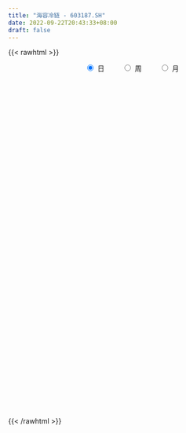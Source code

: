 ```yaml
---
title: "海容冷链 - 603187.SH"
date: 2022-09-22T20:43:33+08:00
draft: false
---
```

{{< rawhtml >}}
    <div style="text-align: center">
        <label style="padding: 1rem;"><input style="margin-right: .5rem" type="radio" name="period" value="D" checked onclick="period_change(this)">日</label>
        <label style="padding: 1rem;"><input style="margin-right: .5rem" type="radio" name="period" value="W" onclick="period_change(this)">周</label>
        <label style="padding: 1rem;"><input style="margin-right: .5rem" type="radio" name="period" value="M" onclick="period_change(this)">月</label>
    </div>
    <div id="chart" style="height: 700px;"></div> 
    <script type="text/javascript">
        const D_v = [19390.04,19340.46,17341.6,25310.78,32879.36,28165.97,20740.64,13776.14,22172.91,9746.43,11252.2,21882.08,13769.99,20050.92,15245.33,8710.8,15689.0,13180.57,16236.34,18159.05,9818.62,19556.88,21336.57,15957.22,34586.63,21464.49,14089.44,13273.36,24151.63,24306.53,18778.0,13174.06,9644.12,6327.52,8929.53,19829.88,62886.88,40518.27,20542.61,18515.63,22443.23,13732.76,16752.62,12928.34,27378.33,18232.94,13582.21,30898.91,33546.5,25692.17,27527.18,19164.33,21976.65,16065.29,14418.64,13180.1,14054.96,17385.53,11840.72,6301.9,8280.02,7189.4,30780.44,14643.57,39484.91,41316.43,32324.12,18948.4,17437.9,10341.36,10948.86,23486.79,15618.81,17895.77,50239.2,44519.44,30676.09,39265.76,25963.15,28893.15,22505.92,21352.7,54599.42,35184.02,35510.93,33007.71,46721.76,30259.89,26034.66,29995.9,26586.19,19926.09,17676.37,11095.72,27130.27,37345.74,29124.27,20984.67,21499.79,33681.41,32536.37,26129.88,17301.46,14218.75,27008.18,16503.12,18371.03,20297.54,17682.94,21257.59,16453.82,20033.78,14132.87,16423.93,13514.77,19161.96,24950.48,21896.16,9693.3,11321.34,16376.4,19534.35,9183.75,14978.04,21497.91,21318.33,26983.7,12403.03,9890.3,6427.0,5940.74,9830.43,9605.64,11043.58,14744.88,13778.96,10616.74,9022.96,7042.68,7765.78,7047.04,6998.31,5476.8,10585.85,7584.19,14496.43,10361.9,9084.4,9611.46,13936.64,11575.29,21833.31,13101.14,14202.03,31066.29,31625.78,21000.12,20351.16,9756.62,13570.26,10211.7,11550.39,15762.11,8931.69,9153.98,9750.6,8492.24,9051.21,8906.4,5706.76,7678.3,6330.67,3129.63,9277.37,11867.49,26270.86,37308.64,13625.84,16806.06,9729.19,16361.4,11898.23,16797.14,26288.61,20527.05,14036.37,8741.36,14765.65,12733.63,34945.86,13138.32,25132.51,29739.39,35426.35,31770.76,17037.91,21416.74,11133.6,16798.95,10246.75,13274.22,21636.82,50086.63,16811.5,14372.59,14241.3,13945.8,12549.79,14038.93,11894.73,9351.02,11664.23,7451.63,8215.54,20161.93,11267.66,26257.7,29936.44,19289.93,19324.77,17066.11,13889.08,15964.61,11407.99,9899.8,14808.15,9085.34,18769.65,15921.08,21951.62,14681.61,11209.16,8663.64,6104.56,11859.05,10062.15,18987.38,10709.93,32621.5,17911.2,21618.64,22926.23,12031.5,11856.41,23787.29,12133.97,8041.79,17408.44,7161.19,18970.09,9360.33,11525.59,7511.34,6276.47,9335.22,17321.06,13381.84,9375.06,21163.38,11765.53,18210.5,12933.5,9348.34,11788.6,10844.6,12983.67,11216.9,11034.18,13994.95,4601.23,5754.08,12236.45,7508.77,10702.8,9428.08,22966.11,16250.63,9798.2,9695.04,9322.48,6653.27,7834.73,28928.21,23780.56,20764.0,10018.73,9538.94,12891.6,18221.26,12548.55,11926.5,22037.52,13305.38,14335.29,18560.7,13752.94,7788.39,10779.29,27302.04,20558.83,12865.4,10964.77,14782.3,11991.68,19396.38,16364.96,21687.88,12709.81,12108.34,36762.5,35824.38,22184.74,15531.61,12354.62,7872.28,12992.33,15074.77,7750.36,13351.67,8271.28,6224.23,11310.59,7215.73,7285.37,14193.85,10291.3,10435.71,7775.69,14702.59,9841.5,9733.27,11043.7,10381.9,13252.34,7959.57,9729.6,14611.8,10734.45,9408.54,7956.93,5828.74,11331.94,10480.92,8235.19,5774.69,5539.4,10360.06,15571.6,20506.18,10247.0,8513.18,6359.56,10372.2,9724.51,12819.84,17340.2,20107.68,14052.87,36019.02,19244.07,17080.43,16513.24,24110.11,27032.44,21235.0,19737.42,24220.75,52448.06,25360.87,25669.76,27170.75,33344.11,27204.27,8511.9,18984.75,18336.56,18501.22,13946.74,7736.2,6029.96,8368.4,6208.0,5591.33,2979.53,5091.74,7173.96,18515.79,45283.03,113557.29,79493.65,51673.27,34247.03,24941.15,18344.13,24588.81,18239.2,15700.4,13326.38,46756.13,45419.79,26012.69,26276.15,19081.54,15852.2,21673.47,22423.99,9784.57,12127.76,12286.44,9430.96,6672.0,14389.7,18275.74,20130.9,11748.94,7450.98,6365.64,25440.34,18169.95,17518.16,15481.92,26517.81,20439.01,13410.35,15603.34,14908.2,12108.89,12435.42,10290.08,12409.51,7718.6,7834.79,24843.72,12296.69,17506.41,11074.1,25612.51,21993.38,31208.32,20145.47,27612.66,15324.18,23933.39,23620.11,46180.28,19189.59,23670.82,15411.23,10682.13,12724.03,11421.62,15040.76,14496.77,23524.03,23070.6,15236.56,31911.31,16286.95,16673.53,23176.36,22138.75,20111.39,18801.26,31467.78,28578.56,24804.74,20735.11,18567.57,21207.51,19866.06,15784.73,17499.41,12643.45,15706.97,15164.38,16172.45,13214.54,12537.8,18262.8,19356.88,19732.26,25344.19,37983.0,17626.72,14388.81,17004.58,11338.63,20287.44,11450.47,10499.57,16083.04,10986.09,14151.92,24190.88,21710.31,20505.93,12949.07,14147.22,10587.22,12626.04]
const D_histogram = [0.0,-0.0268034188,-0.120632839,-0.3342421815,-0.6371329406,-0.9039867064,-1.0083976312,-1.0159843277,-0.7776516142,-0.5433215515,-0.2695772413,-0.0531494525,0.0740094289,0.0681822973,0.0755168481,0.1160713444,0.0276381719,0.0626801353,0.1431398014,0.2085935555,0.1918121969,0.1698787086,0.2826865441,0.3380963107,0.5619004024,0.6261581577,0.639226559,0.4942622034,0.2962856763,0.0530871032,-0.14647747,-0.3659718151,-0.4835091129,-0.542641727,-0.5582780907,-0.6262463443,-0.4993012156,-0.1612546775,0.0703054147,0.3300365379,0.5681680741,0.6590059809,0.6774244555,0.6568767916,0.7110414501,0.7137623707,0.6135468322,0.57455952,0.5261816913,0.4426223614,0.4424917025,0.4068588168,0.249720712,0.1096094346,0.0096014675,-0.1417364319,-0.2359420768,-0.2429134381,-0.2415140125,-0.2012056556,-0.227509106,-0.2355920631,-0.0258012065,0.0824190753,0.1747227903,0.1848048208,0.0945389202,0.0167309016,-0.0919859008,-0.1395002946,-0.1413782354,0.0159565769,0.1333343518,0.0124415662,0.2060871015,0.4407539563,0.5467889505,0.700050485,0.6901262253,0.6055855287,0.4837099726,0.4005178158,0.6998460843,0.6989777048,0.5926436087,0.5099447684,0.2333583474,0.1300119141,-0.0829916071,-0.0508751889,-0.0472939709,0.0589373803,0.0483061175,-0.0351251587,0.2059428034,0.4318011577,0.3736499726,0.2060542381,0.223874792,-0.1304625303,-0.4847615507,-0.8117006347,-0.920621982,-0.9131656868,-0.8029959498,-0.847458034,-0.6757005509,-0.326106807,-0.0555776273,-0.1722150543,-0.368022717,-0.6010730371,-0.6556173751,-0.8128186197,-0.9661958234,-1.1369280522,-1.0912930162,-0.9252643962,-0.7701421198,-0.6760954325,-0.5535194355,-0.4743854177,-0.4759630608,-0.3374232291,-0.2707163029,-0.3610409255,-0.4440382973,-0.5177183543,-0.4305445737,-0.3367603022,-0.3004173819,-0.2451384877,-0.2256405239,-0.3101256223,-0.1451339325,0.1608866845,0.2523513906,0.328411162,0.321794824,0.2814792288,0.290436531,0.2251228185,0.1927494217,0.1127188751,0.0903573142,-0.0282710736,-0.109057076,-0.1724897084,-0.1428314758,0.0020191899,0.2344466865,0.5345741248,0.7523311443,0.7540822202,1.0404692129,1.2517508088,1.3573567086,1.5540233289,1.474825203,1.3281716388,1.1598533791,0.902449479,0.5464000841,0.351433823,0.1232610705,0.0123143628,-0.0442582772,-0.1070798114,-0.1619844701,-0.1423092258,-0.112971869,-0.1541637574,-0.1770626891,-0.1288179144,-0.2188211001,0.0941174925,0.1618077295,0.2390661009,0.2539090383,0.1389296601,0.1212367988,0.2372863675,-0.9134612336,-1.7377098389,-2.2271831699,-2.3254809563,-2.3002468799,-2.0513521187,-1.8346545977,-1.4608827278,-1.1300064119,-0.9333213808,-0.7663868629,-0.7546534804,-0.5799925232,-0.3582708854,-0.2403888822,-0.155570803,-0.0177107276,0.0326131153,0.1319340512,0.1473299386,0.2812880513,0.3504308644,0.3994143089,0.3582556226,0.3717050462,0.4210204262,0.5179890573,0.5134793441,0.4922943019,0.4083155187,0.3433336991,0.3024553852,0.2175114528,0.1344322587,-0.0334123092,0.0110356802,0.020901593,-0.0323160011,-0.0373322135,0.0864905144,0.2294956819,0.2890741972,0.3729906967,0.3169411005,0.3132254604,0.2294735177,0.2462043965,0.2070532498,0.21678157,0.2178519312,0.2097521294,0.1722386491,0.1236067864,0.1596185043,0.3025911261,0.3972065676,0.4856417555,0.4521413973,0.42335008,0.3999692162,0.382846279,0.3945596066,0.3385943168,0.2723657508,0.2599912939,0.3471598595,0.384783797,0.4216899974,0.4207889949,0.3940029855,0.3706442089,0.3721494702,0.3161979564,0.3630158415,0.298658245,0.2279378202,-0.0037652733,-0.1940263096,-0.14559425,-0.2452368154,-0.2455597366,-0.2181541355,-0.1870717962,-0.1867967937,-0.2322233201,-0.2268028655,-0.2690518076,-0.2770860639,-0.2517735109,-0.0786775795,-0.0056434138,0.0621232236,0.0316349867,-0.0327461186,-0.0038782831,-0.0756979081,-0.1773329229,-0.2293822829,-0.2062576882,-0.1705810034,0.1139887687,0.2311431687,0.2322293711,0.2212449949,0.2027665708,0.1864793127,0.2370882329,0.2926096447,0.3546526132,0.4014062079,0.3401226136,0.3788485305,0.268681162,0.1367235137,0.0372809093,0.0207819769,0.1145239635,0.0794583446,0.0463641431,0.0014567046,0.0095698341,0.0811005919,0.1361152009,0.1214240729,0.0743851254,0.0482962869,0.0780775953,0.1322036164,0.2616292248,0.2655823962,0.2130536861,0.147174752,0.0913624371,-0.0377475621,-0.0559734258,-0.155502297,-0.3291363777,-0.4040723669,-0.4008098941,-0.3088628626,-0.2560672049,-0.1221430245,-0.1579003699,-0.2575713341,-0.3723448434,-0.4948244823,-0.6273493165,-0.7277989557,-0.7329350468,-0.6680944064,-0.6257258782,-0.5899410106,-0.5377541319,-0.5067911644,-0.5285277584,-0.5241536061,-0.4967048022,-0.4927524964,-0.4381556037,-0.3377246632,-0.1824283638,-0.0981096437,-0.0720474595,-0.030094518,-0.0409389892,-0.1212283076,-0.2194992791,-0.1861810153,-0.1419068526,-0.0965922948,-0.0208721163,0.0712602644,0.0697699684,0.0809936797,0.0087922355,0.0278270835,-0.0240113409,-0.0434710867,-0.0823606175,-0.112056692,-0.1820416169,-0.2221410466,-0.2702565694,-0.3183436296,-0.2904143406,-0.1735220049,-0.0972226353,-0.1433180886,-0.0495960211,0.1027102211,0.2535233448,0.3451391288,0.49553196,0.561432759,0.5326270966,0.4983641719,0.4587882809,0.3792588662,0.4011601036,0.3786363627,0.3400728285,0.3086567479,0.2456496995,0.1866449217,0.0721896354,0.1840851004,0.298826778,0.1923144912,0.0237455159,-0.0696377009,-0.1012692703,-0.0967743477,-0.1347451197,-0.0981175856,-0.0987545108,-0.1122787807,0.0642808632,0.247194749,0.405432173,0.5862088109,0.6828696934,0.659558148,0.7190367787,0.7254561573,0.6819509861,0.5759715512,0.4395445559,0.3227305459,0.2210448836,0.1847222322,0.1991472201,0.1127053791,0.0247526072,-0.0449149109,-0.0827745369,-0.0481083139,-0.0839255241,-0.0967574872,-0.0808878306,-0.0151291001,0.0070106527,-0.0210637113,-0.0184648174,-0.1103301145,-0.0974305582,-0.122705189,-0.15562399,-0.1389231681,-0.1369911199,-0.1102815416,0.0495101608,0.0959636634,0.0208618402,0.0055634712,0.0987374644,0.1852292018,0.2900180116,0.2744000619,0.2824241725,0.184863298,0.0762327163,-0.0670004838,-0.0825854924,-0.0707647042,-0.0358431052,-0.0526471604,-0.0919364906,-0.1315628227,-0.1434961793,-0.1517975551,-0.15448862,-0.2374093859,-0.2202243531,-0.2102551306,-0.1844303748,-0.2274586502,-0.241945557,-0.2780757213,-0.3195000767,-0.3428358675,-0.2909262695,-0.2966588654,-0.3554127599,-0.3388483747,-0.2879355122,-0.2685604936,-0.2361711663,-0.2357131175,-0.1749836696,-0.1411651249,-0.1180067737,-0.0584408748,0.0094680459,0.062432141,0.0526943936,0.0665880243,0.1193021392,0.090566468,0.0937662107,0.116601004,0.0009465385,-0.0907887019,-0.1861285323,-0.2317186593,-0.2215105869,-0.2376244978,-0.2248160179,-0.1799986981,-0.127907005,-0.0468916635,0.0315197854,0.1596382347,0.2058947182,0.2604889011,0.2249559323,0.1693827029,0.1446191143,0.1420494736]
const D_fast = [0.0,-0.0335042735,-0.1574919035,-0.4546617913,-0.9168357856,-1.409686228,-1.7661965606,-2.027779339,-1.9838595291,-1.8853598543,-1.6790098543,-1.4758694287,-1.33020819,-1.3189897473,-1.2927759845,-1.223203652,-1.3047272815,-1.2540152844,-1.137770668,-1.020168525,-0.9889968343,-0.9684606455,-0.784981174,-0.6450473297,-0.2807681373,-0.0599708426,0.1129041984,0.0915053936,-0.0323997144,-0.2623265117,-0.4985104524,-0.8094977513,-1.0479123273,-1.2427053731,-1.3979112595,-1.6224410991,-1.6203212743,-1.3225884057,-1.0734519598,-0.731211702,-0.3510381474,-0.0954487453,0.0923258431,0.2359973772,0.4679223981,0.6490839114,0.702255081,0.8069076488,0.890075243,0.9171715034,1.0276637701,1.0937455886,0.9990376618,0.886328743,0.7887211429,0.6019491354,0.4487579714,0.3810582506,0.322079173,0.312086116,0.2289053891,0.1619244162,0.3652649713,0.4940900218,0.6300744344,0.6863576701,0.6197264995,0.5461012063,0.4143879287,0.3319984613,0.2947759616,0.4560999181,0.606811281,0.4890288869,0.7341961977,1.0790515414,1.3217837733,1.650057929,1.8126652256,1.8795209113,1.8785728483,1.8955101455,2.3697999351,2.5436759817,2.5855027878,2.6302901396,2.4120433054,2.3411998507,2.1074484277,2.1268460487,2.118603774,2.2395694702,2.2410147368,2.1488021709,2.4413558338,2.7751644776,2.8104257857,2.6943436107,2.7681328626,2.3811799078,1.9056904997,1.3758262569,1.0367494142,0.8159142877,0.7253350372,0.4690084445,0.4718407898,0.7399078321,0.9965426049,0.8368514144,0.5490380724,0.165719493,-0.0527291887,-0.4131350882,-0.8080612478,-1.2630254897,-1.4902137078,-1.5555011868,-1.5929144403,-1.6678916112,-1.6836954731,-1.7231578096,-1.843726218,-1.7895421935,-1.7905143431,-1.9710991971,-2.1651061431,-2.3682157887,-2.3886781516,-2.3790839555,-2.4178453808,-2.4238511085,-2.4607632757,-2.6227797796,-2.4940715729,-2.1478292848,-1.9932767311,-1.8351141692,-1.7612818012,-1.7312275892,-1.6496611542,-1.6586941621,-1.6428802035,-1.6947310314,-1.6945032636,-1.8201994198,-1.9282496912,-2.0348047507,-2.0408543871,-1.8954989239,-1.6044597557,-1.1706887862,-0.7648489806,-0.5745773497,-0.0280730537,0.4961462444,0.9410913213,1.5262637739,1.8157719487,2.0011612942,2.1228063793,2.091014849,1.8715654751,1.7644576697,1.5671001848,1.4592320678,1.3915948586,1.3020033714,1.2066025953,1.1907005331,1.1917949227,1.1120620949,1.0448974909,1.060937787,0.9162293263,1.252697292,1.3608394613,1.497864358,1.5761845549,1.4959375918,1.5085539302,1.6839250907,0.3048121812,-0.9538638838,-2.0001330073,-2.6798010328,-3.2296286763,-3.4935719448,-3.7355380732,-3.7269868852,-3.6786121723,-3.7152574864,-3.7399196843,-3.9168496719,-3.8871868455,-3.7550329291,-3.6972481464,-3.6513227679,-3.5178903744,-3.4594132527,-3.327108804,-3.2748804319,-3.0706003064,-2.9138497772,-2.7650127555,-2.7166075361,-2.610231851,-2.4556613644,-2.229195469,-2.1053353462,-2.003446813,-1.9853467164,-1.9644951113,-1.9297595789,-1.960325648,-2.0097967775,-2.1859944227,-2.1387875132,-2.1236962021,-2.1849927966,-2.1993420624,-2.0538967058,-1.8535176178,-1.7216705533,-1.5445063795,-1.5213207007,-1.4467299756,-1.4731135389,-1.3948315609,-1.3822193952,-1.3182956825,-1.2627623385,-1.2184241079,-1.212877926,-1.2306080921,-1.1546917481,-0.9360713448,-0.7421542614,-0.5323086346,-0.4527736434,-0.3757274407,-0.2991160005,-0.2205273679,-0.1101741387,-0.0814908493,-0.0796279776,-0.0270046111,0.1469539195,0.2807738062,0.4231025059,0.5273987521,0.5991134891,0.6684157647,0.7629583935,0.7860563689,0.9236282144,0.9339351791,0.9201992093,0.6875547976,0.4487871838,0.4608206809,0.2998689116,0.2381560563,0.2110231235,0.1953375138,0.1489133179,0.0454309614,-0.0058493003,-0.1153611943,-0.1926669666,-0.2302977914,-0.0768712548,-0.0052479426,0.0780495008,0.0554700106,-0.0170976244,0.0108006403,-0.0799434617,-0.2259117072,-0.335306638,-0.3637464653,-0.3707150313,-0.057648067,0.1172921252,0.1764356703,0.2207625428,0.2529757615,0.2833083315,0.39318931,0.5218631329,0.6725692547,0.8196744014,0.8434214605,0.9768595101,0.933862432,0.8360856622,0.7459632851,0.7346598469,0.8570328243,0.8418317916,0.8203286259,0.7757853635,0.7862909516,0.8780968573,0.9671402665,0.9828051568,0.9543624906,0.9403477238,0.9896484311,1.0768253563,1.2716582709,1.3420070413,1.3427417527,1.3136565067,1.280684801,1.1421379113,1.1099186911,0.9715142457,0.7155960706,0.5396419896,0.4427019889,0.4574333048,0.4462121613,0.5496005855,0.4743681476,0.3103043499,0.1024446298,-0.1437411297,-0.433103293,-0.7155026712,-0.9038725239,-1.0060554852,-1.1201184265,-1.2318188116,-1.3140704659,-1.4098052894,-1.5636738231,-1.6903380723,-1.787065469,-1.9063012872,-1.9612432954,-1.9452435207,-1.8355543124,-1.7757630031,-1.7677126839,-1.7332833718,-1.7543625903,-1.8649589856,-2.0181047769,-2.0313317669,-2.0225343173,-2.0013678333,-1.9308656838,-1.820918237,-1.8049660409,-1.7734939097,-1.843497295,-1.8175056762,-1.8753469358,-1.9056744533,-1.9651541385,-2.022864386,-2.1383597151,-2.2339944064,-2.3496740716,-2.4773470392,-2.5220213353,-2.4485095009,-2.3965157901,-2.4784407655,-2.3971177033,-2.2191339059,-2.004939946,-1.8270393797,-1.5527635585,-1.3465045697,-1.242153458,-1.1518253397,-1.0767041605,-1.0614188587,-0.9392275954,-0.8670922455,-0.8206375726,-0.7748894663,-0.7764840899,-0.7888276372,-0.8852355147,-0.7273187746,-0.5378704025,-0.5963040664,-0.7589366628,-0.8697293048,-0.9266781918,-0.9463768561,-1.0180339081,-1.0059357704,-1.0312613232,-1.0728552883,-0.8802254286,-0.6355128556,-0.3759173883,-0.0485885477,0.2187897581,0.3603677498,0.5996055752,0.7873889931,0.9143715684,0.9523850213,0.925844165,0.8897127914,0.8432883501,0.8531462567,0.9173580496,0.8590925534,0.7773279333,0.6964316875,0.6378784273,0.6605175718,0.6037189806,0.5666976457,0.5623453447,0.6243218001,0.6482142161,0.6148739242,0.6128566138,0.4934087881,0.4819507048,0.4259997768,0.3541749782,0.3361450081,0.3038292764,0.3029684692,0.4751377118,0.5455821303,0.4756957671,0.4617882659,0.5796466252,0.7124456631,0.8897389758,0.9427210416,1.0213511952,0.9700061453,0.8804337427,0.7204504216,0.6842190399,0.6783486521,0.7043094747,0.6743436295,0.6120701766,0.5395531389,0.4917457374,0.4454949728,0.404181753,0.2619086406,0.2240375851,0.181443025,0.161160187,0.0612672491,-0.0137060469,-0.1193551416,-0.2406545161,-0.3496992738,-0.3705212432,-0.4504185554,-0.5980256399,-0.6661733484,-0.6872443639,-0.7350094688,-0.761662933,-0.8201331636,-0.803149633,-0.8046223697,-0.8109657118,-0.7660100316,-0.6957340994,-0.6271619691,-0.6237261181,-0.5931854813,-0.5106458316,-0.5167398858,-0.4900985905,-0.4381135462,-0.553531377,-0.6679637928,-0.8098357563,-0.9133555482,-0.9585251225,-1.0340451579,-1.0774406824,-1.0776230371,-1.0575080953,-0.9882156697,-0.9019242744,-0.7338962665,-0.6361661034,-0.5164496952,-0.4957436809,-0.5089712346,-0.4975800446,-0.4646373169]
const D_slow = [0.0,-0.0067008547,-0.0368590645,-0.1204196098,-0.279702845,-0.5056995216,-0.7577989294,-1.0117950113,-1.2062079149,-1.3420383027,-1.4094326131,-1.4227199762,-1.4042176189,-1.3871720446,-1.3682928326,-1.3392749965,-1.3323654535,-1.3166954197,-1.2809104693,-1.2287620805,-1.1808090312,-1.1383393541,-1.0676677181,-0.9831436404,-0.8426685398,-0.6861290004,-0.5263223606,-0.4027568098,-0.3286853907,-0.3154136149,-0.3520329824,-0.4435259362,-0.5644032144,-0.7000636461,-0.8396331688,-0.9961947549,-1.1210200588,-1.1613337281,-1.1437573745,-1.06124824,-0.9192062215,-0.7544547262,-0.5850986124,-0.4208794145,-0.2431190519,-0.0646784593,0.0887082488,0.2323481288,0.3638935516,0.474549142,0.5851720676,0.6868867718,0.7493169498,0.7767193084,0.7791196753,0.7436855673,0.6847000482,0.6239716886,0.5635931855,0.5132917716,0.4564144951,0.3975164793,0.3910661777,0.4116709465,0.4553516441,0.5015528493,0.5251875793,0.5293703047,0.5063738295,0.4714987559,0.436154197,0.4401433412,0.4734769292,0.4765873207,0.5281090961,0.6382975852,0.7749948228,0.950007444,1.1225390004,1.2739353825,1.3948628757,1.4949923297,1.6699538507,1.8446982769,1.9928591791,2.1203453712,2.1786849581,2.2111879366,2.1904400348,2.1777212376,2.1658977449,2.1806320899,2.1927086193,2.1839273296,2.2354130305,2.3433633199,2.4367758131,2.4882893726,2.5442580706,2.511642438,2.3904520504,2.1875268917,1.9573713962,1.7290799745,1.528330987,1.3164664785,1.1475413408,1.066014639,1.0521202322,1.0090664687,0.9170607894,0.7667925301,0.6028881863,0.3996835314,0.1581345756,-0.1260974375,-0.3989206915,-0.6302367906,-0.8227723205,-0.9917961787,-1.1301760375,-1.248772392,-1.3677631572,-1.4521189644,-1.5197980402,-1.6100582715,-1.7210678459,-1.8504974344,-1.9581335779,-2.0423236534,-2.1174279989,-2.1787126208,-2.2351227518,-2.3126541574,-2.3489376405,-2.3087159693,-2.2456281217,-2.1635253312,-2.0830766252,-2.012706818,-1.9400976852,-1.8838169806,-1.8356296252,-1.8074499064,-1.7848605779,-1.7919283463,-1.8191926153,-1.8623150424,-1.8980229113,-1.8975181138,-1.8389064422,-1.705262911,-1.5171801249,-1.3286595699,-1.0685422666,-0.7556045644,-0.4162653873,-0.0277595551,0.3409467457,0.6729896554,0.9629530002,1.1885653699,1.325165391,1.4130238467,1.4438391143,1.446917705,1.4358531357,1.4090831829,1.3685870654,1.3330097589,1.3047667917,1.2662258523,1.22196018,1.1897557014,1.1350504264,1.1585797995,1.1990317319,1.2587982571,1.3222755167,1.3570079317,1.3873171314,1.4466387233,1.2182734149,0.7838459551,0.2270501626,-0.3543200764,-0.9293817964,-1.4422198261,-1.9008834755,-2.2661041575,-2.5486057604,-2.7819361056,-2.9735328214,-3.1621961915,-3.3071943223,-3.3967620436,-3.4568592642,-3.4957519649,-3.5001796468,-3.492026368,-3.4590428552,-3.4222103705,-3.3518883577,-3.2642806416,-3.1644270644,-3.0748631587,-2.9819368972,-2.8766817906,-2.7471845263,-2.6188146903,-2.4957411148,-2.3936622351,-2.3078288104,-2.2322149641,-2.1778371009,-2.1442290362,-2.1525821135,-2.1498231934,-2.1445977952,-2.1526767955,-2.1620098488,-2.1403872202,-2.0830132998,-2.0107447505,-1.9174970763,-1.8382618011,-1.759955436,-1.7025870566,-1.6410359575,-1.589272645,-1.5350772525,-1.4806142697,-1.4281762373,-1.3851165751,-1.3542148785,-1.3143102524,-1.2386624709,-1.139360829,-1.0179503901,-0.9049150408,-0.7990775208,-0.6990852167,-0.603373647,-0.5047337453,-0.4200851661,-0.3519937284,-0.2869959049,-0.2002059401,-0.1040099908,0.0014125085,0.1066097573,0.2051105036,0.2977715558,0.3908089234,0.4698584125,0.5606123729,0.6352769341,0.6922613892,0.6913200708,0.6428134934,0.6064149309,0.5451057271,0.4837157929,0.429177259,0.38240931,0.3357101116,0.2776542815,0.2209535652,0.1536906133,0.0844190973,0.0214757196,0.0018063247,0.0003954712,0.0159262772,0.0238350238,0.0156484942,0.0146789234,-0.0042455536,-0.0485787843,-0.105924355,-0.1574887771,-0.200134028,-0.1716368358,-0.1138510436,-0.0557937008,-0.0004824521,0.0502091906,0.0968290188,0.156101077,0.2292534882,0.3179166415,0.4182681935,0.5032988469,0.5980109795,0.66518127,0.6993621485,0.7086823758,0.71387787,0.7425088609,0.762373447,0.7739644828,0.7743286589,0.7767211175,0.7969962654,0.8310250657,0.8613810839,0.8799773652,0.892051437,0.9115708358,0.9446217399,1.0100290461,1.0764246451,1.1296880667,1.1664817547,1.1893223639,1.1798854734,1.1658921169,1.1270165427,1.0447324483,0.9437143565,0.843511883,0.7662961674,0.7022793662,0.67174361,0.6322685175,0.567875684,0.4747894732,0.3510833526,0.1942460235,0.0122962845,-0.1709374771,-0.3379610788,-0.4943925483,-0.641877801,-0.776316334,-0.9030141251,-1.0351460647,-1.1661844662,-1.2903606667,-1.4135487908,-1.5230876918,-1.6075188576,-1.6531259485,-1.6776533594,-1.6956652243,-1.7031888538,-1.7134236011,-1.743730678,-1.7986054978,-1.8451507516,-1.8806274648,-1.9047755385,-1.9099935675,-1.8921785014,-1.8747360093,-1.8544875894,-1.8522895305,-1.8453327596,-1.8513355949,-1.8622033665,-1.8827935209,-1.9108076939,-1.9563180982,-2.0118533598,-2.0794175022,-2.1590034096,-2.2316069947,-2.2749874959,-2.2992931548,-2.3351226769,-2.3475216822,-2.3218441269,-2.2584632907,-2.1721785085,-2.0482955185,-1.9079373288,-1.7747805546,-1.6501895116,-1.5354924414,-1.4406777249,-1.340387699,-1.2457286083,-1.1607104012,-1.0835462142,-1.0221337893,-0.9754725589,-0.95742515,-0.911403875,-0.8366971805,-0.7886185577,-0.7826821787,-0.8000916039,-0.8254089215,-0.8496025084,-0.8832887884,-0.9078181848,-0.9325068125,-0.9605765076,-0.9445062918,-0.8827076046,-0.7813495613,-0.6347973586,-0.4640799353,-0.2991903982,-0.1194312036,0.0619328358,0.2324205823,0.3764134701,0.4862996091,0.5669822455,0.6222434664,0.6684240245,0.7182108295,0.7463871743,0.7525753261,0.7413465984,0.7206529642,0.7086258857,0.6876445047,0.6634551329,0.6432331752,0.6394509002,0.6412035634,0.6359376356,0.6313214312,0.6037389026,0.579381263,0.5487049658,0.5097989683,0.4750681762,0.4408203963,0.4132500109,0.4256275511,0.4496184669,0.4548339269,0.4562247947,0.4809091608,0.5272164613,0.5997209642,0.6683209797,0.7389270228,0.7851428473,0.8042010264,0.7874509054,0.7668045323,0.7491133563,0.74015258,0.7269907899,0.7040066672,0.6711159616,0.6352419167,0.5972925279,0.5586703729,0.4993180265,0.4442619382,0.3916981556,0.3455905618,0.2887258993,0.2282395101,0.1587205797,0.0788455606,-0.0068634063,-0.0795949737,-0.15375969,-0.24261288,-0.3273249737,-0.3993088517,-0.4664489751,-0.5254917667,-0.5844200461,-0.6281659635,-0.6634572447,-0.6929589381,-0.7075691568,-0.7052021454,-0.6895941101,-0.6764205117,-0.6597735056,-0.6299479708,-0.6073063538,-0.5838648012,-0.5547145502,-0.5544779155,-0.577175091,-0.6237072241,-0.6816368889,-0.7370145356,-0.7964206601,-0.8526246645,-0.897624339,-0.9296010903,-0.9413240062,-0.9334440598,-0.8935345012,-0.8420608216,-0.7769385963,-0.7206996132,-0.6783539375,-0.6421991589,-0.6066867905]
const D_data = [['2020-09-02', 56.11, 56.75, 55.51, 57.52],['2020-09-03', 56.32, 56.33, 55.53, 57.27],['2020-09-04', 55.96, 55.1, 53.34, 56.32],['2020-09-07', 55.1, 52.57, 52.01, 55.54],['2020-09-08', 52.62, 49.63, 49.41, 53.41],['2020-09-09', 48.84, 47.86, 46.67, 49.3],['2020-09-10', 48.17, 48.03, 47.2, 48.96],['2020-09-11', 48.26, 48.0, 46.92, 48.5],['2020-09-14', 48.24, 50.83, 48.1, 51.92],['2020-09-15', 50.83, 51.35, 50.35, 52.08],['2020-09-16', 51.96, 52.7, 51.01, 52.83],['2020-09-17', 52.7, 52.98, 51.1, 54.08],['2020-09-18', 52.86, 52.6, 52.29, 53.86],['2020-09-21', 52.1, 51.12, 50.81, 52.58],['2020-09-22', 50.67, 51.15, 50.24, 52.18],['2020-09-23', 51.9, 51.58, 50.6, 51.9],['2020-09-24', 51.06, 49.7, 49.38, 51.46],['2020-09-25', 50.36, 50.95, 49.51, 51.45],['2020-09-28', 51.27, 51.73, 49.87, 52.44],['2020-09-29', 53.0, 51.9, 51.3, 53.06],['2020-09-30', 51.9, 50.99, 50.5, 52.24],['2020-10-09', 51.81, 50.8, 50.0, 52.17],['2020-10-12', 50.68, 52.76, 50.5, 52.76],['2020-10-13', 52.26, 52.6, 51.62, 53.87],['2020-10-14', 52.25, 55.7, 51.92, 56.36],['2020-10-15', 55.94, 54.85, 54.81, 57.47],['2020-10-16', 55.55, 54.84, 54.37, 55.7],['2020-10-19', 54.6, 52.89, 52.8, 55.29],['2020-10-20', 51.2, 51.56, 48.11, 52.74],['2020-10-21', 51.87, 49.89, 49.01, 52.02],['2020-10-22', 50.08, 49.15, 48.18, 50.23],['2020-10-23', 49.82, 47.5, 47.01, 49.82],['2020-10-26', 47.33, 47.45, 46.02, 48.27],['2020-10-27', 47.2, 47.2, 46.75, 47.67],['2020-10-28', 47.3, 46.99, 46.5, 47.4],['2020-10-29', 46.27, 45.5, 45.0, 46.98],['2020-10-30', 47.02, 47.5, 47.02, 50.05],['2020-11-02', 49.5, 50.98, 47.56, 51.6],['2020-11-03', 50.5, 50.99, 49.74, 51.68],['2020-11-04', 51.06, 52.68, 51.01, 53.1],['2020-11-05', 53.0, 53.98, 52.3, 54.0],['2020-11-06', 54.01, 53.4, 52.99, 54.26],['2020-11-09', 55.0, 53.23, 52.51, 55.45],['2020-11-10', 53.5, 53.2, 52.52, 54.5],['2020-11-11', 53.73, 54.73, 53.14, 55.44],['2020-11-12', 54.69, 54.79, 53.84, 55.96],['2020-11-13', 54.63, 53.77, 53.5, 54.99],['2020-11-16', 54.08, 54.66, 52.6, 56.37],['2020-11-17', 55.25, 54.79, 52.66, 57.2],['2020-11-18', 54.44, 54.44, 52.83, 55.3],['2020-11-19', 54.21, 55.69, 53.09, 56.6],['2020-11-20', 56.38, 55.58, 55.15, 56.65],['2020-11-23', 55.0, 53.9, 53.5, 55.58],['2020-11-24', 53.91, 53.56, 52.88, 54.0],['2020-11-25', 53.8, 53.57, 52.81, 54.17],['2020-11-26', 53.5, 52.3, 52.2, 54.8],['2020-11-27', 52.3, 52.3, 51.09, 52.7],['2020-11-30', 52.3, 53.02, 51.26, 53.7],['2020-12-01', 53.02, 53.0, 52.37, 53.58],['2020-12-02', 52.66, 53.5, 52.52, 53.5],['2020-12-03', 53.44, 52.6, 52.19, 53.78],['2020-12-04', 52.01, 52.61, 51.82, 53.0],['2020-12-07', 52.99, 55.84, 52.25, 56.28],['2020-12-08', 55.8, 55.51, 54.6, 55.84],['2020-12-09', 55.17, 56.02, 55.17, 59.0],['2020-12-10', 55.9, 55.48, 55.1, 58.3],['2020-12-11', 54.51, 54.19, 53.26, 55.09],['2020-12-14', 55.17, 54.01, 53.75, 55.44],['2020-12-15', 54.09, 53.16, 52.92, 54.6],['2020-12-16', 53.49, 53.48, 52.66, 53.9],['2020-12-17', 53.0, 53.87, 53.0, 54.08],['2020-12-18', 53.96, 56.3, 53.12, 56.68],['2020-12-21', 56.45, 56.67, 55.77, 56.88],['2020-12-22', 56.4, 53.8, 53.51, 56.6],['2020-12-23', 53.99, 58.1, 53.8, 59.18],['2020-12-24', 57.99, 60.12, 56.37, 61.4],['2020-12-25', 59.11, 59.93, 58.1, 60.36],['2020-12-28', 60.4, 61.85, 59.04, 63.88],['2020-12-29', 61.85, 60.9, 58.45, 62.88],['2020-12-30', 59.86, 60.4, 57.55, 60.66],['2020-12-31', 60.3, 60.0, 59.34, 62.3],['2021-01-04', 59.0, 60.49, 58.91, 61.88],['2021-01-05', 60.0, 66.54, 58.93, 66.54],['2021-01-06', 67.33, 64.4, 63.72, 68.0],['2021-01-07', 64.53, 63.58, 62.95, 65.99],['2021-01-08', 64.11, 64.1, 62.8, 67.21],['2021-01-11', 64.8, 61.3, 59.03, 66.46],['2021-01-12', 59.24, 62.9, 59.21, 63.33],['2021-01-13', 62.5, 61.0, 60.1, 62.82],['2021-01-14', 60.14, 63.84, 58.0, 63.84],['2021-01-15', 63.45, 63.85, 60.58, 64.89],['2021-01-18', 62.9, 65.75, 62.18, 65.75],['2021-01-19', 65.49, 64.9, 64.7, 67.0],['2021-01-20', 65.13, 64.05, 63.4, 65.13],['2021-01-21', 64.3, 68.93, 63.09, 68.93],['2021-01-22', 67.74, 70.59, 67.41, 73.88],['2021-01-25', 68.71, 68.15, 65.8, 69.87],['2021-01-26', 66.89, 66.75, 65.17, 68.68],['2021-01-27', 66.0, 69.2, 65.65, 69.2],['2021-01-28', 67.0, 64.02, 62.77, 68.15],['2021-01-29', 64.39, 62.2, 59.3, 64.39],['2021-02-01', 61.51, 60.5, 59.65, 61.79],['2021-02-02', 60.09, 61.65, 59.76, 63.55],['2021-02-03', 61.51, 62.36, 60.46, 63.04],['2021-02-04', 61.0, 63.51, 58.11, 65.1],['2021-02-05', 62.94, 61.29, 60.71, 63.88],['2021-02-08', 60.06, 63.91, 60.06, 64.25],['2021-02-09', 63.96, 67.31, 63.61, 68.0],['2021-02-10', 66.99, 68.0, 65.8, 68.66],['2021-02-18', 67.66, 63.62, 62.87, 68.9],['2021-02-19', 63.63, 61.7, 60.1, 63.63],['2021-02-22', 61.88, 59.8, 59.79, 61.91],['2021-02-23', 58.9, 60.85, 58.61, 61.1],['2021-02-24', 60.2, 58.47, 58.01, 60.9],['2021-02-25', 58.28, 57.0, 56.01, 58.8],['2021-02-26', 55.64, 55.06, 53.88, 55.8],['2021-03-01', 55.06, 56.5, 52.68, 56.5],['2021-03-02', 55.77, 57.7, 54.1, 58.45],['2021-03-03', 57.18, 57.65, 56.6, 58.59],['2021-03-04', 57.32, 56.85, 55.18, 58.08],['2021-03-05', 56.1, 57.15, 56.1, 60.01],['2021-03-08', 57.38, 56.57, 55.0, 58.02],['2021-03-09', 55.75, 55.2, 55.06, 56.96],['2021-03-10', 55.35, 56.8, 53.89, 56.95],['2021-03-11', 56.7, 56.0, 54.91, 57.27],['2021-03-12', 55.88, 53.49, 53.0, 55.97],['2021-03-15', 53.14, 52.55, 51.01, 53.14],['2021-03-16', 52.69, 51.6, 51.22, 53.18],['2021-03-17', 51.54, 53.0, 50.62, 53.02],['2021-03-18', 53.12, 52.98, 52.0, 53.71],['2021-03-19', 52.3, 52.06, 51.71, 53.3],['2021-03-22', 51.95, 52.02, 51.15, 52.46],['2021-03-23', 52.1, 51.27, 50.9, 52.16],['2021-03-24', 50.9, 49.25, 49.11, 51.25],['2021-03-25', 48.83, 52.08, 48.83, 52.47],['2021-03-26', 52.1, 54.8, 51.41, 54.93],['2021-03-29', 55.37, 53.03, 53.01, 55.37],['2021-03-30', 52.63, 53.21, 52.17, 53.78],['2021-03-31', 53.21, 52.32, 51.6, 53.51],['2021-04-01', 52.42, 51.72, 51.54, 52.66],['2021-04-02', 51.88, 52.2, 51.76, 53.17],['2021-04-06', 52.2, 51.05, 51.02, 52.75],['2021-04-07', 51.36, 51.1, 50.64, 51.53],['2021-04-08', 51.37, 50.06, 49.82, 51.45],['2021-04-09', 49.8, 50.33, 49.8, 50.56],['2021-04-12', 50.21, 48.51, 48.1, 50.65],['2021-04-13', 48.51, 48.13, 47.74, 49.9],['2021-04-14', 48.5, 47.58, 47.26, 48.8],['2021-04-15', 47.65, 48.26, 47.2, 49.39],['2021-04-16', 48.26, 49.85, 47.36, 50.34],['2021-04-19', 50.15, 51.8, 49.19, 51.87],['2021-04-20', 51.78, 54.15, 51.4, 56.12],['2021-04-21', 53.65, 54.81, 53.3, 55.51],['2021-04-22', 55.02, 53.1, 52.75, 55.02],['2021-04-23', 54.9, 58.0, 54.1, 58.41],['2021-04-26', 58.6, 59.2, 57.6, 61.69],['2021-04-27', 59.41, 59.7, 57.94, 60.61],['2021-04-28', 57.5, 62.8, 57.01, 63.36],['2021-04-29', 62.69, 60.9, 60.78, 63.33],['2021-04-30', 60.88, 60.64, 59.89, 62.38],['2021-05-06', 61.14, 60.63, 60.07, 62.48],['2021-05-07', 60.26, 59.34, 58.39, 61.6],['2021-05-10', 59.34, 57.2, 56.6, 59.47],['2021-05-11', 56.77, 58.28, 56.06, 58.4],['2021-05-12', 57.81, 57.11, 56.6, 58.35],['2021-05-13', 57.0, 57.92, 55.61, 58.4],['2021-05-14', 58.5, 58.34, 57.11, 59.85],['2021-05-17', 57.65, 58.08, 56.5, 59.18],['2021-05-18', 57.95, 57.95, 56.2, 58.54],['2021-05-19', 57.93, 58.86, 57.26, 58.97],['2021-05-20', 59.76, 59.2, 58.36, 60.94],['2021-05-21', 59.19, 58.36, 57.69, 60.08],['2021-05-24', 58.22, 58.46, 57.75, 59.13],['2021-05-25', 58.0, 59.47, 57.8, 60.88],['2021-05-26', 59.34, 57.65, 57.08, 59.34],['2021-05-27', 57.62, 63.42, 57.62, 63.42],['2021-05-28', 64.86, 61.65, 60.18, 67.0],['2021-05-31', 62.4, 62.5, 60.06, 62.9],['2021-06-01', 62.03, 62.35, 61.51, 64.88],['2021-06-02', 62.45, 60.8, 60.68, 62.75],['2021-06-03', 60.5, 61.96, 60.44, 63.88],['2021-06-04', 61.73, 64.25, 61.13, 64.35],['2021-06-07', 45.99, 45.48, 43.93, 46.0],['2021-06-08', 45.11, 43.29, 42.71, 45.11],['2021-06-09', 43.24, 42.4, 42.15, 43.58],['2021-06-10', 42.48, 43.87, 42.03, 44.26],['2021-06-11', 43.95, 43.27, 43.17, 44.25],['2021-06-15', 43.38, 44.9, 42.61, 45.3],['2021-06-16', 44.85, 43.96, 43.28, 45.47],['2021-06-17', 44.11, 45.91, 43.76, 48.0],['2021-06-18', 45.6, 45.9, 45.4, 46.87],['2021-06-21', 46.0, 44.44, 44.0, 46.87],['2021-06-22', 44.23, 43.96, 42.38, 45.38],['2021-06-23', 43.76, 41.45, 41.27, 43.84],['2021-06-24', 41.38, 43.0, 41.17, 43.34],['2021-06-25', 43.0, 43.81, 42.15, 44.38],['2021-06-28', 43.9, 42.7, 42.01, 44.0],['2021-06-29', 42.6, 42.18, 41.71, 42.97],['2021-06-30', 42.1, 42.88, 42.1, 43.8],['2021-07-01', 42.6, 41.8, 41.8, 43.29],['2021-07-02', 41.94, 42.39, 41.3, 42.78],['2021-07-05', 42.5, 41.27, 40.73, 43.03],['2021-07-06', 41.27, 42.85, 38.36, 43.05],['2021-07-07', 42.26, 42.37, 40.85, 42.8],['2021-07-08', 42.21, 42.28, 42.0, 43.65],['2021-07-09', 42.01, 41.03, 40.88, 42.28],['2021-07-12', 41.5, 41.5, 40.01, 41.85],['2021-07-13', 41.63, 42.02, 40.87, 42.29],['2021-07-14', 41.86, 42.99, 41.81, 43.65],['2021-07-15', 42.99, 42.0, 41.52, 43.35],['2021-07-16', 42.0, 41.76, 40.84, 42.19],['2021-07-19', 41.69, 40.7, 40.69, 41.97],['2021-07-20', 40.67, 40.5, 40.34, 41.43],['2021-07-21', 40.5, 40.45, 40.05, 40.75],['2021-07-22', 40.44, 39.45, 38.88, 40.44],['2021-07-23', 39.34, 38.85, 38.53, 39.63],['2021-07-26', 38.56, 36.84, 35.91, 38.85],['2021-07-27', 36.7, 38.85, 36.64, 39.69],['2021-07-28', 38.37, 38.27, 37.43, 39.5],['2021-07-29', 38.26, 37.05, 36.8, 38.65],['2021-07-30', 37.0, 37.16, 36.5, 37.65],['2021-08-02', 37.16, 38.81, 36.8, 39.13],['2021-08-03', 38.15, 39.6, 38.13, 40.15],['2021-08-04', 38.59, 39.02, 38.59, 40.0],['2021-08-05', 38.58, 39.7, 38.52, 39.85],['2021-08-06', 39.79, 38.03, 37.7, 39.79],['2021-08-09', 37.85, 38.52, 37.56, 38.85],['2021-08-10', 38.39, 37.25, 36.92, 38.97],['2021-08-11', 37.35, 38.28, 37.35, 38.8],['2021-08-12', 38.28, 37.47, 37.28, 39.5],['2021-08-13', 37.47, 37.95, 36.75, 38.83],['2021-08-16', 37.8, 37.83, 37.3, 38.49],['2021-08-17', 37.85, 37.66, 37.38, 37.99],['2021-08-18', 37.37, 37.12, 37.0, 37.64],['2021-08-19', 37.12, 36.67, 36.34, 37.46],['2021-08-20', 35.97, 37.62, 35.58, 37.86],['2021-08-23', 37.6, 39.45, 37.6, 39.5],['2021-08-24', 39.45, 39.6, 39.0, 40.2],['2021-08-25', 38.76, 40.22, 37.37, 41.5],['2021-08-26', 40.58, 39.08, 38.91, 40.58],['2021-08-27', 39.01, 39.2, 38.38, 39.67],['2021-08-30', 38.86, 39.35, 38.81, 40.95],['2021-08-31', 39.39, 39.54, 38.6, 39.96],['2021-09-01', 39.49, 40.12, 39.31, 41.0],['2021-09-02', 40.9, 39.38, 38.97, 41.4],['2021-09-03', 39.38, 39.11, 38.76, 40.09],['2021-09-06', 39.7, 39.74, 38.55, 40.34],['2021-09-07', 39.75, 41.4, 39.22, 41.81],['2021-09-08', 41.3, 41.39, 40.91, 41.92],['2021-09-09', 41.49, 41.9, 40.88, 43.35],['2021-09-10', 42.2, 41.87, 41.21, 42.8],['2021-09-13', 41.55, 41.82, 41.0, 42.98],['2021-09-14', 41.77, 42.07, 41.6, 42.64],['2021-09-15', 41.99, 42.67, 41.5, 42.8],['2021-09-16', 42.48, 42.14, 42.1, 43.74],['2021-09-17', 42.46, 43.75, 41.97, 44.86],['2021-09-22', 43.35, 42.66, 42.28, 44.19],['2021-09-23', 42.3, 42.52, 42.11, 43.19],['2021-09-24', 42.49, 39.87, 39.74, 42.49],['2021-09-27', 40.0, 39.26, 38.87, 40.46],['2021-09-28', 39.24, 41.82, 38.82, 42.36],['2021-09-29', 41.83, 39.75, 39.51, 42.14],['2021-09-30', 39.69, 40.6, 39.62, 40.88],['2021-10-08', 40.87, 40.9, 39.91, 41.65],['2021-10-11', 40.97, 41.0, 40.23, 41.66],['2021-10-12', 40.85, 40.6, 39.36, 41.19],['2021-10-13', 40.34, 39.78, 39.47, 40.58],['2021-10-14', 39.77, 40.16, 39.33, 40.46],['2021-10-15', 40.16, 39.29, 38.38, 40.36],['2021-10-18', 39.15, 39.38, 38.88, 39.8],['2021-10-19', 39.49, 39.64, 38.81, 39.8],['2021-10-20', 39.51, 41.9, 39.35, 42.0],['2021-10-21', 42.0, 41.28, 41.0, 42.26],['2021-10-22', 41.12, 41.62, 40.28, 42.0],['2021-10-25', 41.53, 40.53, 40.12, 42.2],['2021-10-26', 40.3, 39.85, 38.6, 41.0],['2021-10-27', 39.1, 40.91, 38.72, 41.07],['2021-10-28', 40.99, 39.5, 39.01, 40.99],['2021-10-29', 39.27, 38.55, 38.3, 39.72],['2021-11-01', 38.39, 38.58, 38.28, 39.36],['2021-11-02', 38.58, 39.25, 37.99, 39.47],['2021-11-03', 39.31, 39.39, 38.75, 39.89],['2021-11-04', 39.43, 43.33, 39.24, 43.33],['2021-11-05', 44.54, 42.44, 42.19, 44.77],['2021-11-08', 43.33, 41.48, 41.17, 43.33],['2021-11-09', 41.47, 41.48, 40.87, 41.88],['2021-11-10', 41.38, 41.48, 40.55, 41.68],['2021-11-11', 41.47, 41.58, 41.1, 42.98],['2021-11-12', 41.36, 42.7, 40.88, 44.58],['2021-11-15', 43.53, 43.29, 42.92, 44.18],['2021-11-16', 43.09, 43.99, 42.43, 44.5],['2021-11-17', 44.28, 44.45, 43.69, 45.41],['2021-11-18', 44.47, 43.42, 42.79, 45.18],['2021-11-19', 43.42, 44.98, 43.08, 45.2],['2021-11-22', 45.01, 43.27, 43.2, 46.01],['2021-11-23', 42.9, 42.6, 41.88, 42.9],['2021-11-24', 42.91, 42.55, 41.8, 42.91],['2021-11-25', 42.87, 43.4, 41.89, 43.96],['2021-11-26', 43.2, 45.15, 42.87, 45.78],['2021-11-29', 44.9, 43.88, 43.0, 45.73],['2021-11-30', 44.43, 43.88, 43.31, 44.56],['2021-12-01', 44.2, 43.65, 43.5, 44.78],['2021-12-02', 44.28, 44.33, 43.2, 45.0],['2021-12-03', 44.42, 45.49, 44.33, 45.7],['2021-12-06', 45.41, 45.83, 44.8, 47.77],['2021-12-07', 45.6, 45.29, 43.78, 46.5],['2021-12-08', 45.02, 44.92, 44.54, 47.28],['2021-12-09', 44.42, 45.16, 44.05, 45.85],['2021-12-10', 44.96, 46.05, 44.26, 46.5],['2021-12-13', 47.39, 46.8, 44.8, 48.6],['2021-12-14', 46.42, 48.54, 45.84, 48.9],['2021-12-15', 48.32, 47.69, 47.3, 48.58],['2021-12-16', 47.3, 47.2, 46.29, 47.51],['2021-12-17', 46.84, 47.02, 46.51, 47.89],['2021-12-20', 46.36, 47.08, 46.36, 47.74],['2021-12-21', 46.77, 45.85, 45.22, 47.18],['2021-12-22', 45.63, 46.97, 44.65, 47.17],['2021-12-23', 46.81, 45.71, 45.5, 46.81],['2021-12-24', 45.31, 44.0, 43.39, 45.88],['2021-12-27', 43.9, 44.41, 43.3, 44.77],['2021-12-28', 43.77, 45.0, 43.77, 45.09],['2021-12-29', 44.66, 46.2, 44.15, 46.57],['2021-12-30', 46.48, 45.98, 45.52, 46.48],['2021-12-31', 45.88, 47.45, 45.59, 47.58],['2022-01-04', 47.01, 45.57, 44.04, 47.44],['2022-01-05', 45.49, 44.32, 44.0, 46.15],['2022-01-06', 44.3, 43.37, 43.02, 44.3],['2022-01-07', 43.37, 42.34, 42.3, 43.81],['2022-01-10', 42.34, 41.11, 40.82, 42.55],['2022-01-11', 41.0, 40.35, 40.1, 42.18],['2022-01-12', 40.78, 40.66, 39.97, 40.98],['2022-01-13', 40.75, 41.1, 40.13, 41.35],['2022-01-14', 41.11, 40.53, 40.43, 42.03],['2022-01-17', 40.17, 40.09, 39.1, 40.53],['2022-01-18', 40.08, 39.98, 39.5, 40.58],['2022-01-19', 40.02, 39.4, 39.01, 40.31],['2022-01-20', 39.56, 38.21, 38.19, 39.57],['2022-01-21', 38.21, 37.91, 37.4, 38.48],['2022-01-24', 37.91, 37.7, 37.11, 38.27],['2022-01-25', 37.96, 36.9, 36.51, 37.96],['2022-01-26', 36.91, 37.11, 36.39, 37.53],['2022-01-27', 37.11, 37.57, 36.79, 38.44],['2022-01-28', 38.0, 38.51, 37.53, 39.81],['2022-02-07', 38.99, 37.92, 37.78, 41.0],['2022-02-08', 37.94, 37.18, 36.9, 38.09],['2022-02-09', 37.17, 37.28, 37.0, 37.53],['2022-02-10', 37.4, 36.43, 36.16, 37.4],['2022-02-11', 36.5, 35.0, 34.85, 36.5],['2022-02-14', 34.99, 33.9, 33.1, 35.23],['2022-02-15', 34.0, 34.95, 33.59, 34.98],['2022-02-16', 35.0, 34.9, 34.45, 35.4],['2022-02-17', 34.84, 34.79, 34.33, 35.18],['2022-02-18', 34.75, 35.18, 34.15, 35.3],['2022-02-21', 35.3, 35.59, 34.78, 35.69],['2022-02-22', 35.29, 34.45, 34.01, 35.58],['2022-02-23', 34.7, 34.43, 34.15, 34.95],['2022-02-24', 34.44, 32.99, 32.48, 34.48],['2022-02-25', 33.2, 33.74, 33.2, 34.21],['2022-02-28', 33.81, 32.5, 31.75, 34.12],['2022-03-01', 32.73, 32.42, 31.78, 32.86],['2022-03-02', 32.4, 31.7, 31.5, 32.42],['2022-03-03', 31.8, 31.28, 30.9, 31.8],['2022-03-04', 31.1, 30.11, 29.97, 31.1],['2022-03-07', 29.99, 29.74, 29.23, 30.15],['2022-03-08', 29.59, 28.91, 28.79, 30.03],['2022-03-09', 28.91, 28.11, 27.28, 29.25],['2022-03-10', 29.18, 28.45, 28.13, 29.18],['2022-03-11', 29.0, 29.45, 28.15, 30.11],['2022-03-14', 28.8, 29.03, 28.57, 30.49],['2022-03-15', 28.5, 27.15, 27.08, 28.8],['2022-03-16', 27.43, 28.62, 26.89, 28.78],['2022-03-17', 28.62, 29.71, 28.62, 30.42],['2022-03-18', 29.98, 30.33, 29.72, 30.69],['2022-03-21', 30.81, 30.17, 29.92, 31.0],['2022-03-22', 29.91, 31.6, 29.8, 31.6],['2022-03-23', 31.4, 31.27, 30.79, 31.79],['2022-03-24', 31.28, 30.36, 30.14, 31.29],['2022-03-25', 30.11, 30.29, 29.95, 30.68],['2022-03-28', 30.66, 30.18, 29.3, 30.66],['2022-03-29', 30.22, 29.48, 29.32, 30.47],['2022-03-30', 29.2, 30.71, 29.2, 30.86],['2022-03-31', 30.71, 30.28, 30.1, 30.71],['2022-04-01', 29.82, 30.03, 29.5, 30.33],['2022-04-06', 29.95, 30.03, 29.51, 30.09],['2022-04-07', 29.74, 29.45, 29.36, 30.03],['2022-04-08', 29.51, 29.2, 28.35, 29.51],['2022-04-11', 29.88, 28.0, 27.72, 31.21],['2022-04-12', 27.23, 30.8, 27.01, 30.8],['2022-04-13', 31.86, 31.52, 30.8, 33.88],['2022-04-14', 30.21, 28.85, 28.37, 30.48],['2022-04-15', 28.08, 27.3, 26.76, 28.08],['2022-04-18', 26.9, 27.4, 25.86, 28.36],['2022-04-19', 27.25, 27.65, 27.04, 28.65],['2022-04-20', 27.48, 27.83, 27.15, 28.4],['2022-04-21', 27.67, 26.99, 26.35, 27.67],['2022-04-22', 26.68, 27.7, 26.2, 27.85],['2022-04-25', 27.22, 27.12, 26.85, 27.98],['2022-04-26', 27.12, 26.7, 26.6, 27.65],['2022-04-27', 27.29, 29.37, 26.72, 29.37],['2022-04-28', 29.38, 30.42, 29.38, 31.5],['2022-04-29', 29.5, 31.18, 29.5, 31.5],['2022-05-05', 30.85, 32.68, 30.85, 33.58],['2022-05-06', 31.6, 32.81, 31.37, 33.07],['2022-05-09', 32.44, 31.99, 31.68, 32.59],['2022-05-10', 32.28, 33.65, 31.49, 34.12],['2022-05-11', 33.5, 33.74, 33.0, 34.89],['2022-05-12', 33.39, 33.6, 33.31, 34.3],['2022-05-13', 33.68, 32.96, 32.72, 34.02],['2022-05-16', 33.11, 32.39, 32.21, 33.3],['2022-05-17', 32.24, 32.33, 32.0, 32.7],['2022-05-18', 32.3, 32.23, 32.1, 32.6],['2022-05-19', 32.4, 32.93, 32.23, 33.66],['2022-05-20', 32.71, 33.76, 32.33, 34.0],['2022-05-23', 33.72, 32.53, 31.83, 33.72],['2022-05-24', 32.7, 32.2, 31.78, 32.9],['2022-05-25', 32.2, 32.1, 31.0, 32.38],['2022-05-26', 32.15, 32.26, 31.5, 32.26],['2022-05-27', 32.39, 33.21, 32.18, 35.49],['2022-05-30', 32.85, 32.37, 31.7, 32.85],['2022-05-31', 31.8, 32.55, 31.24, 33.0],['2022-06-01', 32.46, 32.94, 32.2, 33.69],['2022-06-02', 33.93, 33.84, 33.7, 35.2],['2022-06-06', 33.97, 33.62, 33.2, 34.06],['2022-06-07', 33.65, 33.06, 33.0, 33.77],['2022-06-08', 33.05, 33.45, 32.33, 33.64],['2022-06-09', 33.4, 32.06, 31.91, 33.43],['2022-06-10', 32.0, 33.16, 31.7, 33.39],['2022-06-13', 32.85, 32.64, 32.2, 33.48],['2022-06-14', 32.42, 32.35, 31.46, 32.43],['2022-06-15', 32.51, 32.88, 32.28, 33.32],['2022-06-16', 33.17, 32.7, 32.5, 33.35],['2022-06-17', 32.52, 33.05, 32.25, 33.18],['2022-06-20', 33.05, 35.26, 33.05, 35.4],['2022-06-21', 35.56, 34.52, 34.14, 35.86],['2022-06-22', 34.48, 33.03, 32.8, 34.54],['2022-06-23', 32.94, 33.61, 32.71, 33.81],['2022-06-24', 33.69, 35.29, 33.64, 35.92],['2022-06-27', 35.2, 35.88, 35.1, 36.21],['2022-06-28', 35.7, 36.9, 35.51, 37.76],['2022-06-29', 36.9, 35.95, 35.79, 36.9],['2022-06-30', 36.09, 36.55, 35.98, 37.31],['2022-07-01', 36.55, 35.28, 35.0, 36.55],['2022-07-04', 35.2, 34.8, 34.36, 35.65],['2022-07-05', 34.85, 33.8, 33.6, 35.3],['2022-07-06', 33.9, 35.02, 33.5, 36.36],['2022-07-07', 34.55, 35.4, 34.41, 35.63],['2022-07-08', 35.19, 35.88, 35.03, 36.3],['2022-07-11', 35.64, 35.35, 34.95, 35.92],['2022-07-12', 35.34, 34.96, 34.73, 35.92],['2022-07-13', 34.96, 34.75, 34.1, 35.28],['2022-07-14', 34.75, 34.94, 34.58, 35.58],['2022-07-15', 34.77, 34.9, 34.21, 35.58],['2022-07-18', 34.49, 34.9, 34.38, 35.18],['2022-07-19', 34.83, 33.58, 33.19, 34.87],['2022-07-20', 33.58, 34.54, 33.23, 34.8],['2022-07-21', 34.53, 34.41, 33.7, 34.7],['2022-07-22', 34.5, 34.6, 33.41, 34.91],['2022-07-25', 34.53, 33.57, 33.23, 34.89],['2022-07-26', 33.7, 33.62, 33.02, 34.19],['2022-07-27', 33.49, 33.03, 32.52, 33.49],['2022-07-28', 32.91, 32.53, 32.39, 33.3],['2022-07-29', 32.5, 32.32, 31.8, 32.96],['2022-08-01', 32.16, 33.08, 31.7, 33.25],['2022-08-02', 32.63, 32.23, 31.5, 33.08],['2022-08-03', 31.52, 31.1, 30.97, 32.49],['2022-08-04', 31.11, 31.61, 30.86, 31.86],['2022-08-05', 31.55, 31.92, 31.13, 32.16],['2022-08-08', 31.84, 31.43, 31.24, 32.17],['2022-08-09', 31.53, 31.46, 31.0, 31.96],['2022-08-10', 31.31, 30.88, 30.68, 31.32],['2022-08-11', 31.18, 31.55, 30.9, 31.69],['2022-08-12', 31.35, 31.25, 30.94, 31.6],['2022-08-15', 31.18, 31.07, 30.85, 31.5],['2022-08-16', 31.48, 31.58, 31.08, 32.09],['2022-08-17', 31.8, 31.91, 31.18, 31.97],['2022-08-18', 31.81, 31.98, 31.52, 32.49],['2022-08-19', 31.9, 31.26, 31.26, 32.14],['2022-08-22', 31.17, 31.52, 31.01, 31.89],['2022-08-23', 31.2, 32.17, 31.14, 32.32],['2022-08-24', 32.37, 31.21, 31.0, 32.37],['2022-08-25', 31.15, 31.53, 30.49, 31.68],['2022-08-26', 31.44, 31.85, 31.27, 32.4],['2022-08-29', 31.22, 29.83, 29.78, 31.39],['2022-08-30', 29.79, 29.45, 29.08, 30.1],['2022-08-31', 29.31, 28.7, 28.61, 29.45],['2022-09-01', 28.7, 28.68, 28.3, 28.96],['2022-09-02', 28.68, 29.0, 28.43, 29.35],['2022-09-05', 29.0, 28.36, 28.11, 29.01],['2022-09-06', 28.42, 28.41, 28.11, 28.59],['2022-09-07', 28.47, 28.68, 28.25, 28.99],['2022-09-08', 28.78, 28.78, 28.4, 28.94],['2022-09-09', 28.93, 29.3, 28.6, 29.37],['2022-09-13', 29.3, 29.56, 29.07, 29.82],['2022-09-14', 29.12, 30.69, 29.0, 30.78],['2022-09-15', 30.96, 30.16, 29.82, 31.0],['2022-09-16', 30.12, 30.61, 29.86, 31.15],['2022-09-19', 30.48, 29.62, 29.4, 30.48],['2022-09-20', 30.0, 29.18, 28.9, 30.03],['2022-09-21', 29.35, 29.38, 29.07, 29.76],['2022-09-22', 29.19, 29.61, 29.02, 30.43]]
const W_v = [1386.09,264448.19,223349.27,155037.72,151761.78,70205.26,186836.9,170424.88,178015.86,106330.66,104556.12,127843.87,171719.67,208211.58,122596.7,94804.75,61250.49,86031.0,103357.28,160666.22,83848.42,21250.94,48601.45,49915.56,74806.14,88091.51,60590.37,52768.98,62527.28,49420.84,94490.62,61292.05,45571.24,33945.93,186442.15,224002.85,395538.79,237204.4,198763.35,180699.86,125514.0,185154.56,95577.75,10915.98,54355.73,61154.04,53297.51,66823.66,50571.97,62324.92,54521.49,64120.0,92860.74,100326.26,117203.93,87803.56,115807.05,92459.17,106842.19,77478.15,202040.6,179392.62,225875.89,160347.38,210148.21,276277.23,129312.4,79788.27,69283.34,79081.62,215827.3,231110.02,182461.65,134530.35,166786.52,229458.47,313114.88,267183.78,226677.5,186888.12,120650.67,223183.18,201921.86,145562.76,232237.17,366150.85,338799.77,184562.97,114869.83,158583.8,99980.25,120872.89,78823.61,72876.62,44214.01,19556.88,107434.35,93683.58,107617.93,115752.5,88874.44,136829.09,79695.64,50997.57,158549.47,81163.31,158949.31,116627.98,179654.78,159598.4,113174.19,137826.51,101161.39,56351.51,37711.41,83267.31,84237.68,86512.38,61644.77,59003.49,41495.2,30645.15,57490.83,91778.06,96303.94,21762.09,52090.62,37673.34,87853.99,68420.72,86390.53,75583.46,139106.92,72870.26,117148.84,61780.27,58760.99,111874.95,65969.63,80409.3,47898.56,101848.65,82735.4,60941.84,51969.68,43920.28,52257.87,11788.6,60074.3,40803.33,68138.06,76519.25,71434.53,74153.24,78183.36,71162.98,82267.37,122657.85,57041.41,40307.2,42696.55,55702.96,56287.76,45007.07,45480.94,55998.12,74045.1,112966.87,144673.67,138749.76,78281.17,33933.89,15245.23,308523.03,120360.32,147215.39,45357.69,81861.99,61054.84,71136.8,77687.84,76469.79,50688.4,91333.43,116284.01,136594.19,65279.77,108239.27,98386.98,124387.45,92925.28,72901.79,95233.93,98341.74,69306.61,80559.04,50309.55]
const W_histogram = [0.0,0.440980057,0.3109880212,0.1208740556,-0.254224032,-0.405935575,-0.2804810761,-0.30441532,-0.3613227863,-0.7318426552,-0.8183502417,-0.7976637487,-0.5188798282,-0.2366232189,-0.1393929103,-0.0186848508,-0.0280308519,0.1305504911,0.2753702347,0.4550374674,0.3244498298,0.2773698309,0.1249224721,0.0034844416,-1.1745070806,-1.7039376868,-2.1666444331,-2.3011506984,-2.1436229418,-1.9436340102,-1.493341462,-1.1303649085,-0.8998327865,-0.676194396,-0.107127549,0.1485294189,0.622861358,0.9558898694,0.9375702595,1.0277932078,1.1317512728,1.2401181591,1.1155502746,0.938953784,0.9436334162,0.7851214102,0.5838127188,0.3585204347,0.2472514305,0.1176310592,-0.1024804539,-0.2654296167,-0.3795744336,-0.2922694492,-0.1662113021,-0.0591070155,0.1404038734,0.2664393466,0.3717546041,0.3230594576,0.507034551,0.6033192839,0.7920194758,0.7084965963,1.0123268449,0.8457335896,0.5844610128,0.3968248916,0.2151348243,0.1680975241,-0.3515021207,-0.5968051292,-0.6859591933,-0.6671760212,-0.72570817,-0.5714306678,-0.1322854684,0.2961259706,0.7004203197,0.8466374264,0.9114850232,0.998350637,1.2708770941,1.2513870183,1.4197313318,2.2591703608,2.6174806804,2.4452633348,2.0830987019,2.0807088469,1.8690707225,1.1489319303,0.8918736547,0.5376475359,0.2477140581,-0.0019658989,0.0566261057,-0.4210085628,-0.7403201068,-0.5654473891,-0.4416195788,-0.2633730098,-0.3845934252,-0.457177391,-0.4133815682,-0.264171456,0.0408933993,0.2003688966,0.5169603399,0.6366476728,1.0712795375,0.7125254964,0.3510311552,0.492259905,0.1097925383,-0.6028160823,-0.9264925787,-1.3542662005,-1.6794612469,-1.6533672778,-1.7454780146,-1.856283382,-1.8800601833,-1.2930112698,-0.7025709996,-0.3907972412,-0.2499939444,-0.1580689581,0.1074452221,0.4235639766,-0.7509566704,-1.2897642778,-1.7001538221,-1.9619072851,-2.1084763395,-2.0369820845,-2.0602114209,-2.0590407607,-1.8745718334,-1.6412395217,-1.4017259517,-1.0458072309,-0.7397777567,-0.2974940213,0.1515245059,0.2132908783,0.3228105044,0.428342399,0.4029746877,0.5474145912,0.4448517864,0.6360060139,0.7681280606,0.9834847856,1.1028252077,1.1640638902,1.197062044,1.2340666595,1.0141974382,1.0554393042,0.7094938124,0.3479830308,-0.0568182117,-0.2619103487,-0.5927710703,-0.7482786138,-0.8874053571,-1.1467097858,-1.2755940478,-1.2147906108,-1.0942255128,-0.9540691098,-0.8431820386,-0.8228164189,-0.7115994988,-0.3510886347,0.0295137925,0.3082400039,0.5492798283,0.6666570837,0.7741573238,0.7844659011,0.7679043464,0.8835905981,0.9304991231,0.9686480582,0.8962671682,0.7997558882,0.5649976482,0.3745847709,0.2038639418,0.0973665392,0.0734982329,-0.1170288215,-0.200734234,-0.1481845804,-0.1600686916]
const W_fast = [0.0,0.5512250712,0.4989800407,0.3390845891,-0.0995695066,-0.3527649433,-0.2974307134,-0.3974687873,-0.5447069502,-1.0981874829,-1.3892826298,-1.5680120739,-1.4189481105,-1.195847306,-1.1334652249,-1.0174283782,-1.0337820922,-0.8425631264,-0.6289008241,-0.3354742246,-0.3849494048,-0.3626869459,-0.4839036867,-0.6044706068,-2.0760888992,-3.0315039271,-4.0358717817,-4.7456657215,-5.1240437004,-5.4099632713,-5.3330060887,-5.2526207623,-5.2470468369,-5.1924570454,-4.6501720857,-4.357382763,-3.7273354844,-3.1553345056,-2.9392615507,-2.5920903005,-2.2051944173,-1.7867979912,-1.6324783071,-1.5743363516,-1.3337483654,-1.2959800188,-1.3513355305,-1.4869977059,-1.5364538525,-1.636666459,-1.8823980856,-2.1117046525,-2.3207430779,-2.3065054558,-2.2220001342,-2.1296726015,-1.8950607442,-1.7024154344,-1.5041615258,-1.4720918079,-1.1613580768,-0.914243523,-0.527538462,-0.4339371925,0.1229747673,0.1678149094,0.0526575859,-0.0357723125,-0.1636786737,-0.1686915929,-0.7761667679,-1.1706710586,-1.431314921,-1.5793257543,-1.8192849456,-1.8078651103,-1.401791278,-0.8993483464,-0.3199489174,0.037927546,0.3306463985,0.6670996716,1.2573454022,1.550702081,2.0739792274,3.4782108466,4.4908913363,4.9299898244,5.088599867,5.6063872237,5.8620167799,5.4291109703,5.3950211084,5.1752068735,4.9472019103,4.6970304786,4.7697790096,4.1868922004,3.6825006296,3.7160115001,3.7294344157,3.8418377323,3.6244689606,3.437590647,3.3780410778,3.461208326,3.7764965311,3.9860642526,4.4318957808,4.710745032,5.413196781,5.232574114,4.9588375616,5.2231312877,4.8681120555,4.0047994143,3.4494997733,2.6831596014,1.9380992432,1.5508513929,1.0223711525,0.4474949395,-0.0462969075,0.2174991885,0.6322967088,0.8463711569,0.9246759676,0.9770837143,1.2694592,1.6914689487,0.3292091341,-0.5320395427,-1.3674675425,-2.1196978268,-2.793385966,-3.2311372322,-3.7694194238,-4.2830089538,-4.5671829849,-4.7441605536,-4.8550784715,-4.7606115585,-4.6395265234,-4.2716162934,-3.7847166397,-3.6696275476,-3.4794052955,-3.2667878011,-3.1914118406,-2.9101182892,-2.9014681474,-2.5513124164,-2.2271583546,-1.7659304332,-1.3708837092,-1.0186290541,-0.6863653893,-0.3408441089,-0.3071639707,-0.0020622787,-0.1706343174,-0.4451493412,-0.8641551366,-1.1347248608,-1.61377835,-1.956355547,-2.3173336295,-2.8633155047,-3.3110982786,-3.5539924944,-3.7069837746,-3.8053446491,-3.9052530875,-4.0905915725,-4.1572745271,-3.8845358217,-3.4965549463,-3.140768734,-2.7624089525,-2.4783674262,-2.1773278551,-1.9709028025,-1.7954882707,-1.4589043695,-1.1793710637,-0.899060114,-0.747374212,-0.6439465199,-0.7374553479,-0.8342220325,-0.9539768761,-1.036132644,-1.0416263921,-1.2614106518,-1.3952996227,-1.3797961143,-1.4316973983]
const W_slow = [0.0,0.1102450142,0.1879920195,0.2182105334,0.1546545254,0.0531706317,-0.0169496373,-0.0930534673,-0.1833841639,-0.3663448277,-0.5709323881,-0.7703483253,-0.9000682823,-0.9592240871,-0.9940723146,-0.9987435273,-1.0057512403,-0.9731136175,-0.9042710588,-0.790511692,-0.7093992345,-0.6400567768,-0.6088261588,-0.6079550484,-0.9015818185,-1.3275662402,-1.8692273485,-2.4445150231,-2.9804207586,-3.4663292611,-3.8396646266,-4.1222558538,-4.3472140504,-4.5162626494,-4.5430445366,-4.5059121819,-4.3501968424,-4.111224375,-3.8768318102,-3.6198835082,-3.33694569,-3.0269161503,-2.7480285816,-2.5132901356,-2.2773817816,-2.081101429,-1.9351482493,-1.8455181406,-1.783705283,-1.7542975182,-1.7799176317,-1.8462750359,-1.9411686443,-2.0142360066,-2.0557888321,-2.070565586,-2.0354646176,-1.968854781,-1.8759161299,-1.7951512655,-1.6683926278,-1.5175628068,-1.3195579379,-1.1424337888,-0.8893520776,-0.6779186802,-0.531803427,-0.4325972041,-0.378813498,-0.336789117,-0.4246646472,-0.5738659295,-0.7453557278,-0.9121497331,-1.0935767756,-1.2364344425,-1.2695058096,-1.195474317,-1.0203692371,-0.8087098805,-0.5808386247,-0.3312509654,-0.0135316919,0.2993150627,0.6542478956,1.2190404858,1.8734106559,2.4847264896,3.0055011651,3.5256783768,3.9929460574,4.28017904,4.5031474537,4.6375593377,4.6994878522,4.6989963775,4.7131529039,4.6079007632,4.4228207365,4.2814588892,4.1710539945,4.1052107421,4.0090623858,3.894768038,3.791422646,3.725379782,3.7356031318,3.785695356,3.9149354409,4.0740973591,4.3419172435,4.5200486176,4.6078064064,4.7308713827,4.7583195173,4.6076154967,4.375992352,4.0374258019,3.6175604901,3.2042186707,2.7678491671,2.3037783216,1.8337632757,1.5105104583,1.3348677084,1.2371683981,1.174669912,1.1351526725,1.162013978,1.2679049721,1.0801658045,0.7577247351,0.3326862796,-0.1577905417,-0.6849096266,-1.1941551477,-1.7092080029,-2.2239681931,-2.6926111515,-3.1029210319,-3.4533525198,-3.7148043275,-3.8997487667,-3.974122272,-3.9362411456,-3.882918426,-3.8022157999,-3.6951302001,-3.5943865282,-3.4575328804,-3.3463199338,-3.1873184303,-2.9952864152,-2.7494152188,-2.4737089169,-2.1826929443,-1.8834274333,-1.5749107684,-1.3213614089,-1.0575015829,-0.8801281298,-0.793132372,-0.807336925,-0.8728145121,-1.0210072797,-1.2080769332,-1.4299282724,-1.7166057189,-2.0355042308,-2.3392018836,-2.6127582618,-2.8512755392,-3.0620710489,-3.2677751536,-3.4456750283,-3.533447187,-3.5260687389,-3.4490087379,-3.3116887808,-3.1450245099,-2.9514851789,-2.7553687037,-2.5633926171,-2.3424949675,-2.1098701868,-1.8677081722,-1.6436413802,-1.4437024081,-1.3024529961,-1.2088068034,-1.1578408179,-1.1334991831,-1.1151246249,-1.1443818303,-1.1945653888,-1.2316115339,-1.2716287068]
const W_data = [['2018-11-30', 46.44, 51.08, 46.44, 51.08],['2018-12-07', 56.19, 57.99, 56.19, 67.99],['2018-12-14', 56.96, 52.0, 51.67, 57.42],['2018-12-21', 51.68, 50.58, 49.37, 52.5],['2018-12-28', 50.08, 46.7, 46.48, 51.37],['2019-01-04', 47.15, 47.82, 46.05, 47.89],['2019-01-11', 47.8, 50.95, 46.72, 51.77],['2019-01-18', 50.6, 49.11, 47.81, 50.79],['2019-01-25', 49.08, 48.19, 48.19, 51.75],['2019-02-01', 48.51, 42.62, 41.0, 48.68],['2019-02-15', 42.95, 44.25, 42.65, 45.1],['2019-02-22', 44.55, 44.67, 43.98, 46.22],['2019-03-01', 44.91, 48.07, 44.8, 48.84],['2019-03-08', 47.77, 49.2, 47.36, 53.98],['2019-03-15', 48.91, 47.62, 46.46, 51.3],['2019-03-22', 47.88, 48.3, 47.03, 49.97],['2019-03-29', 47.13, 46.81, 45.37, 47.9],['2019-04-04', 46.82, 49.22, 46.82, 50.49],['2019-04-12', 49.54, 49.9, 48.35, 51.22],['2019-04-19', 51.05, 51.39, 48.5, 53.29],['2019-04-26', 51.56, 47.84, 47.84, 51.6],['2019-04-30', 48.01, 48.55, 46.59, 48.58],['2019-05-10', 46.05, 46.76, 44.68, 47.46],['2019-05-17', 46.52, 46.37, 46.03, 48.21],['2019-05-24', 32.39, 29.02, 28.71, 32.5],['2019-05-31', 29.21, 31.2, 28.85, 31.43],['2019-06-06', 31.09, 27.56, 27.28, 31.35],['2019-06-14', 27.47, 27.95, 27.47, 29.25],['2019-06-21', 28.33, 29.5, 27.83, 29.75],['2019-06-28', 29.32, 28.9, 28.7, 29.8],['2019-07-05', 29.48, 31.9, 29.33, 32.86],['2019-07-12', 31.57, 31.39, 30.2, 32.13],['2019-07-19', 31.0, 29.92, 29.7, 31.0],['2019-07-26', 29.92, 29.8, 28.6, 30.14],['2019-08-02', 29.63, 35.32, 29.16, 35.5],['2019-08-09', 34.52, 33.0, 32.35, 35.99],['2019-08-16', 34.0, 37.4, 33.45, 39.86],['2019-08-23', 37.22, 37.85, 36.51, 39.26],['2019-08-30', 36.51, 34.49, 34.07, 37.37],['2019-09-06', 34.58, 36.3, 33.86, 37.09],['2019-09-12', 36.81, 37.37, 36.06, 38.42],['2019-09-20', 37.4, 38.5, 36.75, 40.19],['2019-09-27', 38.5, 36.07, 34.9, 38.5],['2019-09-30', 36.17, 35.05, 34.98, 36.2],['2019-10-11', 34.79, 37.27, 34.75, 37.51],['2019-10-18', 37.45, 35.19, 35.01, 37.66],['2019-10-25', 35.4, 33.94, 33.47, 35.41],['2019-11-01', 33.81, 32.59, 31.5, 34.24],['2019-11-08', 32.1, 33.09, 32.1, 33.86],['2019-11-15', 32.5, 32.1, 30.5, 33.92],['2019-11-22', 31.68, 29.77, 29.01, 31.8],['2019-11-29', 29.85, 29.04, 28.9, 30.47],['2019-12-06', 28.76, 28.37, 27.71, 28.76],['2019-12-13', 28.6, 30.27, 28.38, 30.43],['2019-12-20', 30.52, 30.86, 30.26, 31.83],['2019-12-27', 30.94, 30.87, 30.68, 31.84],['2020-01-03', 31.4, 32.6, 30.98, 33.08],['2020-01-10', 32.53, 32.44, 31.88, 32.92],['2020-01-17', 32.66, 32.79, 32.31, 33.97],['2020-01-23', 32.78, 31.03, 30.72, 33.25],['2020-02-07', 27.93, 34.4, 27.93, 34.97],['2020-02-14', 34.48, 34.28, 33.86, 36.48],['2020-02-21', 34.23, 36.57, 34.15, 37.4],['2020-02-28', 36.55, 33.87, 33.73, 36.65],['2020-03-06', 34.17, 39.87, 34.16, 40.5],['2020-03-13', 39.34, 34.98, 33.53, 41.38],['2020-03-20', 35.0, 33.12, 31.63, 35.09],['2020-03-27', 32.0, 33.15, 31.52, 34.42],['2020-04-03', 32.78, 32.41, 31.01, 32.86],['2020-04-10', 32.9, 33.58, 32.61, 34.28],['2020-04-17', 34.0, 25.99, 24.3, 36.44],['2020-04-24', 25.61, 26.9, 25.21, 27.65],['2020-04-30', 26.92, 27.34, 24.76, 28.14],['2020-05-08', 27.67, 27.84, 27.4, 28.45],['2020-05-15', 26.8, 26.06, 25.72, 27.27],['2020-05-22', 26.1, 28.3, 25.5, 29.58],['2020-05-29', 28.02, 33.02, 28.02, 35.38],['2020-06-05', 33.6, 35.13, 32.6, 35.13],['2020-06-12', 35.3, 37.33, 34.6, 38.91],['2020-06-19', 36.48, 36.08, 35.27, 37.53],['2020-06-24', 36.5, 36.24, 35.8, 38.24],['2020-07-03', 35.08, 37.63, 34.04, 39.84],['2020-07-10', 37.73, 41.82, 37.11, 42.34],['2020-07-17', 41.76, 39.88, 38.09, 44.45],['2020-07-24', 40.3, 43.78, 40.3, 48.36],['2020-07-31', 44.75, 56.54, 43.33, 59.41],['2020-08-07', 56.0, 55.94, 50.26, 60.0],['2020-08-14', 55.9, 52.14, 49.58, 57.0],['2020-08-21', 51.5, 50.52, 49.2, 53.32],['2020-08-28', 50.41, 56.18, 49.67, 56.67],['2020-09-04', 55.97, 55.1, 53.34, 57.52],['2020-09-11', 55.1, 48.0, 46.67, 55.54],['2020-09-18', 48.24, 52.6, 48.1, 54.08],['2020-09-25', 52.1, 50.95, 49.38, 52.58],['2020-09-30', 51.27, 50.99, 49.87, 53.06],['2020-10-09', 51.81, 50.8, 50.0, 52.17],['2020-10-16', 50.68, 54.84, 50.5, 57.47],['2020-10-23', 54.6, 47.5, 47.01, 55.29],['2020-10-30', 47.33, 47.5, 45.0, 50.05],['2020-11-06', 49.5, 53.4, 47.56, 54.26],['2020-11-13', 55.0, 53.77, 52.51, 55.96],['2020-11-20', 54.08, 55.58, 52.6, 57.2],['2020-11-27', 55.0, 52.3, 51.09, 55.58],['2020-12-04', 52.3, 52.61, 51.26, 53.78],['2020-12-11', 52.99, 54.19, 52.25, 59.0],['2020-12-18', 55.17, 56.3, 52.66, 56.68],['2020-12-25', 56.45, 59.93, 53.51, 61.4],['2020-12-31', 60.4, 60.0, 57.55, 63.88],['2021-01-08', 59.0, 64.1, 58.91, 68.0],['2021-01-15', 64.8, 63.85, 58.0, 66.46],['2021-01-22', 62.9, 70.59, 62.18, 73.88],['2021-01-29', 68.71, 62.2, 59.3, 69.87],['2021-02-05', 61.51, 61.29, 58.11, 65.1],['2021-02-10', 60.06, 68.0, 60.06, 68.66],['2021-02-19', 67.66, 61.7, 60.1, 68.9],['2021-02-26', 61.88, 55.06, 53.88, 61.91],['2021-03-05', 55.06, 57.15, 52.68, 60.01],['2021-03-12', 57.38, 53.49, 53.0, 58.02],['2021-03-19', 53.14, 52.06, 50.62, 53.71],['2021-03-26', 51.95, 54.8, 48.83, 54.93],['2021-04-02', 55.37, 52.2, 51.54, 55.37],['2021-04-09', 52.2, 50.33, 49.8, 52.75],['2021-04-16', 50.21, 49.85, 47.2, 50.65],['2021-04-23', 50.15, 58.0, 49.19, 58.41],['2021-04-30', 58.6, 60.64, 57.01, 63.36],['2021-05-07', 61.14, 59.34, 58.39, 62.48],['2021-05-14', 59.34, 58.34, 55.61, 59.85],['2021-05-21', 57.65, 58.36, 56.2, 60.94],['2021-05-28', 58.22, 61.65, 57.08, 67.0],['2021-06-04', 62.4, 64.25, 60.06, 64.88],['2021-06-11', 45.99, 43.27, 42.03, 46.0],['2021-06-18', 43.38, 45.9, 42.61, 48.0],['2021-06-25', 46.0, 43.81, 41.17, 46.87],['2021-07-02', 43.9, 42.39, 41.3, 44.0],['2021-07-09', 42.5, 41.03, 38.36, 43.65],['2021-07-16', 41.5, 41.76, 40.01, 43.65],['2021-07-23', 41.69, 38.85, 38.53, 41.97],['2021-07-30', 38.56, 37.16, 35.91, 39.69],['2021-08-06', 37.16, 38.03, 36.8, 40.15],['2021-08-13', 37.85, 37.95, 36.75, 39.5],['2021-08-20', 37.8, 37.62, 35.58, 38.49],['2021-08-27', 37.6, 39.2, 37.37, 41.5],['2021-09-03', 38.86, 39.11, 38.6, 41.4],['2021-09-10', 39.7, 41.87, 38.55, 43.35],['2021-09-17', 41.55, 43.75, 41.0, 44.86],['2021-09-24', 43.35, 39.87, 39.74, 44.19],['2021-09-30', 40.0, 40.6, 38.82, 42.36],['2021-10-08', 40.87, 40.9, 39.91, 41.65],['2021-10-15', 40.97, 39.29, 38.38, 41.66],['2021-10-22', 39.15, 41.62, 38.81, 42.26],['2021-10-29', 41.53, 38.55, 38.3, 42.2],['2021-11-05', 38.39, 42.44, 37.99, 44.77],['2021-11-12', 43.33, 42.7, 40.55, 44.58],['2021-11-19', 43.53, 44.98, 42.43, 45.41],['2021-11-26', 45.01, 45.15, 41.8, 46.01],['2021-12-03', 44.9, 45.49, 43.0, 45.73],['2021-12-10', 45.41, 46.05, 43.78, 47.77],['2021-12-17', 47.39, 47.02, 44.8, 48.9],['2021-12-24', 46.36, 44.0, 43.39, 47.74],['2021-12-31', 43.9, 47.45, 43.3, 47.58],['2022-01-07', 47.01, 42.34, 42.3, 47.44],['2022-01-14', 42.34, 40.53, 39.97, 42.55],['2022-01-21', 40.17, 37.91, 37.4, 40.58],['2022-01-28', 37.91, 38.51, 36.39, 39.81],['2022-02-11', 38.99, 35.0, 34.85, 41.0],['2022-02-18', 34.99, 35.18, 33.1, 35.4],['2022-02-25', 35.3, 33.74, 32.48, 35.69],['2022-03-04', 33.81, 30.11, 29.97, 34.12],['2022-03-11', 29.99, 29.45, 27.28, 30.15],['2022-03-18', 28.8, 30.33, 26.89, 30.69],['2022-03-25', 30.81, 30.29, 29.8, 31.79],['2022-04-01', 30.66, 30.03, 29.2, 30.86],['2022-04-08', 29.95, 29.2, 28.35, 30.09],['2022-04-15', 29.88, 27.3, 26.76, 33.88],['2022-04-22', 26.9, 27.7, 25.86, 28.65],['2022-04-29', 27.22, 31.18, 26.6, 31.5],['2022-05-06', 30.85, 32.81, 30.85, 33.58],['2022-05-13', 32.44, 32.96, 31.49, 34.89],['2022-05-20', 33.11, 33.76, 32.0, 34.0],['2022-05-27', 33.72, 33.21, 31.0, 35.49],['2022-06-02', 32.85, 33.84, 31.24, 35.2],['2022-06-10', 33.97, 33.16, 31.7, 34.06],['2022-06-17', 32.85, 33.05, 31.46, 33.48],['2022-06-24', 33.05, 35.29, 32.71, 35.92],['2022-07-01', 35.2, 35.28, 35.0, 37.76],['2022-07-08', 35.2, 35.88, 33.5, 36.36],['2022-07-15', 35.64, 34.9, 34.1, 35.92],['2022-07-22', 34.49, 34.6, 33.19, 35.18],['2022-07-29', 34.53, 32.32, 31.8, 34.89],['2022-08-05', 32.16, 31.92, 30.86, 33.25],['2022-08-12', 31.84, 31.25, 30.68, 32.17],['2022-08-19', 31.18, 31.26, 30.85, 32.49],['2022-08-26', 31.17, 31.85, 30.49, 32.4],['2022-09-02', 31.22, 29.0, 28.3, 31.39],['2022-09-09', 29.0, 29.3, 28.11, 29.37],['2022-09-16', 29.3, 30.61, 29.0, 31.15],['2022-09-23', 30.48, 29.61, 28.9, 30.48]]
const M_v = [1386.09,794596.9600000001,696625.5599999999,396363.95,509807.23,455153.86,261414.66,225307.4699999999,257937.13,1219314.2500000002,597862.1499999999,223003.47,244165.85,470751.0800000001,320029.97,767656.4899999999,725389.3799999999,747900.6599999999,843890.22,884057.29,1086398.5999999999,822831.25,390752.5,328292.74,438537.2,548902.1100000001,590253.88,278491.62,318080.7,291030.8,213005.88,405225.08,373086.02,331083.8699999999,256867.34,180804.29,333714.61,340012.58,199694.34,211543.18,466995.0100000001,596935.3,295099.43,361451.18,423824.39,455446.98,228518.41]
const M_histogram = [0.0,-0.2795213675,-0.7483073806,-0.6336116658,-0.5757750155,-0.3931992443,-1.3593933539,-2.0314105049,-2.1135097787,-1.8977874929,-1.6044877624,-1.434464633,-1.4820076181,-1.1712034468,-0.9819077074,-0.5924677244,-0.4246687325,-0.5267865056,-0.159095994,0.3418355262,1.9598907315,2.8735672542,3.0060420332,2.7320816181,2.7865071392,3.1307283032,3.3263591237,2.8149626791,2.1616053405,2.1544163609,2.1354375897,0.734393591,-0.5740653801,-1.2376707802,-1.5437255775,-1.8045851572,-1.5483551862,-1.0902455748,-1.3254906628,-1.7929782913,-2.1355690648,-2.1779392299,-1.9949575536,-1.5079345433,-1.3776573513,-1.435742138,-1.3164772993]
const M_fast = [0.0,-0.3494017094,-1.0052645677,-1.0489717692,-1.1350788728,-1.0508029127,-2.3568453608,-3.5367151381,-4.1471918565,-4.4059164439,-4.513738654,-4.7023316829,-5.1203765724,-5.1023732628,-5.1585544503,-4.9172313984,-4.8555995896,-5.0894139891,-4.761497476,-4.1751070743,-2.0670791861,-0.4350108499,0.4489744375,0.8580344269,1.6090867328,2.7359899726,3.7632105739,3.9555547992,3.8425987957,4.3740139063,4.8888945326,3.6714489317,2.2194736155,1.2464505203,0.5544643287,-0.1575415403,-0.2884003659,-0.1028521482,-0.6694699019,-1.5852021032,-2.4616851429,-3.0485401155,-3.3642978277,-3.2542584531,-3.468395599,-3.8854159201,-4.0952704062]
const M_slow = [0.0,-0.0698803419,-0.256957187,-0.4153601035,-0.5593038573,-0.6576036684,-0.9974520069,-1.5053046331,-2.0336820778,-2.508128951,-2.9092508916,-3.2678670499,-3.6383689544,-3.9311698161,-4.1766467429,-4.324763674,-4.4309308571,-4.5626274835,-4.602401482,-4.5169426005,-4.0269699176,-3.308578104,-2.5570675957,-1.8740471912,-1.1774204064,-0.3947383306,0.4368514503,1.1405921201,1.6809934552,2.2195975454,2.7534569429,2.9370553406,2.7935389956,2.4841213005,2.0981899062,1.6470436169,1.2599548203,0.9873934266,0.6560207609,0.2077761881,-0.3261160781,-0.8706008856,-1.369340274,-1.7463239098,-2.0907382477,-2.4496737822,-2.778793107]
const M_data = [['2018-11-30', 46.44, 51.08, 46.44, 51.08],['2018-12-28', 56.19, 46.7, 46.48, 67.99],['2019-01-31', 47.15, 41.86, 41.0, 51.77],['2019-02-28', 42.02, 47.61, 42.02, 48.84],['2019-03-29', 48.58, 46.81, 45.37, 53.98],['2019-04-30', 46.82, 48.55, 46.59, 53.29],['2019-05-31', 46.05, 31.2, 28.71, 48.21],['2019-06-28', 31.09, 28.9, 27.28, 31.35],['2019-07-31', 29.48, 32.33, 28.6, 32.86],['2019-08-30', 32.87, 34.49, 31.01, 39.86],['2019-09-30', 34.58, 35.05, 33.86, 40.19],['2019-10-31', 34.79, 33.1, 33.05, 37.66],['2019-11-29', 33.05, 29.04, 28.9, 33.92],['2019-12-31', 28.76, 32.64, 27.71, 33.0],['2020-01-23', 32.95, 31.03, 30.72, 33.97],['2020-02-28', 27.93, 33.87, 27.93, 37.4],['2020-03-31', 34.17, 31.57, 31.28, 41.38],['2020-04-30', 31.72, 27.34, 24.3, 36.44],['2020-05-29', 27.67, 33.02, 25.5, 35.38],['2020-06-30', 33.6, 36.47, 32.6, 38.91],['2020-07-31', 36.7, 56.54, 35.68, 59.41],['2020-08-31', 56.0, 56.0, 49.2, 60.0],['2020-09-30', 56.71, 50.99, 46.67, 57.52],['2020-10-30', 51.81, 47.5, 45.0, 57.47],['2020-11-30', 49.5, 53.02, 47.56, 57.2],['2020-12-31', 53.02, 60.0, 51.82, 63.88],['2021-01-29', 59.0, 62.2, 58.0, 73.88],['2021-02-26', 61.51, 55.06, 53.88, 68.9],['2021-03-31', 55.06, 52.32, 48.83, 60.01],['2021-04-30', 52.42, 60.64, 47.2, 63.36],['2021-05-31', 61.14, 62.5, 55.61, 67.0],['2021-06-30', 62.03, 42.88, 41.17, 64.88],['2021-07-30', 42.6, 37.16, 35.91, 43.65],['2021-08-31', 37.16, 39.54, 35.58, 41.5],['2021-09-30', 39.49, 40.6, 38.55, 44.86],['2021-10-29', 40.87, 38.55, 38.3, 42.26],['2021-11-30', 38.39, 43.88, 37.99, 46.01],['2021-12-31', 44.2, 47.45, 43.2, 48.9],['2022-01-28', 47.01, 38.51, 36.39, 47.44],['2022-02-28', 38.99, 32.5, 31.75, 41.0],['2022-03-31', 32.73, 30.28, 26.89, 32.86],['2022-04-29', 29.82, 31.18, 25.86, 33.88],['2022-05-31', 30.85, 32.55, 30.85, 35.49],['2022-06-30', 32.46, 36.55, 31.46, 37.76],['2022-07-29', 36.55, 32.32, 31.8, 36.55],['2022-08-31', 32.16, 28.7, 28.61, 33.25],['2022-09-30', 28.7, 29.61, 28.11, 31.15]]
        const D_a = [null,null,null,null,null,46.67,null,null,null,null,null,54.08,null,null,null,null,null,null,null,null,null,50.0,null,null,null,57.47,null,null,null,null,null,null,null,null,null,45.0,null,null,null,null,null,null,null,null,null,null,null,null,57.2,null,null,null,null,null,null,null,51.09,null,null,null,null,null,null,null,59.0,null,null,null,null,52.66,null,null,null,null,null,null,null,63.88,null,null,null,null,null,null,null,null,null,null,null,58.0,null,null,null,null,null,73.88,null,null,null,null,59.3,null,null,null,null,null,null,null,null,68.9,null,null,null,null,null,null,52.68,null,null,null,60.01,null,null,null,null,null,null,null,null,null,null,null,null,null,48.83,null,null,null,null,null,53.17,null,null,null,null,null,null,null,47.2,null,null,null,null,null,null,null,null,63.36,null,null,null,null,null,null,null,55.61,null,null,null,null,60.94,null,null,null,57.08,null,null,null,64.88,null,null,null,null,null,null,42.03,null,null,null,48.0,null,null,null,null,41.17,null,null,null,43.8,null,null,null,null,null,null,null,null,null,null,null,null,null,null,null,null,null,35.91,null,null,null,null,null,40.15,null,null,null,null,null,null,null,null,null,null,null,null,35.58,null,null,null,null,null,null,null,null,null,null,null,null,null,null,null,null,null,null,null,44.86,null,null,null,null,null,null,null,null,null,null,null,null,38.38,null,null,null,null,null,null,null,null,null,null,null,null,null,null,44.77,null,null,null,null,null,null,42.43,null,null,null,46.01,null,null,null,null,null,null,null,43.2,null,null,null,null,null,null,null,48.9,null,null,null,null,null,null,null,null,null,null,null,null,null,null,null,null,null,null,null,null,null,null,null,null,null,null,null,null,null,null,null,null,null,null,null,null,null,33.1,null,null,null,null,35.69,null,null,null,null,null,null,null,null,null,null,null,null,null,null,null,null,26.89,null,null,null,null,31.79,null,null,null,null,null,null,null,null,null,null,null,null,null,null,null,25.86,null,null,null,null,null,null,null,null,null,null,null,null,null,34.89,null,null,null,null,null,null,null,null,null,31.0,null,null,null,null,null,35.2,null,null,null,null,null,null,31.46,null,null,null,null,null,null,null,null,null,37.76,null,null,null,null,null,null,null,null,null,null,null,null,null,null,null,null,null,null,null,null,null,null,null,null,null,null,null,null,null,null,30.68,null,null,null,null,null,32.49,null,null,null,null,null,null,null,null,null,null,null,28.11,null,null,null,null,null,null,null,31.15,null,null,null,null]
const W_a = [null,67.99,null,null,null,null,null,null,null,41.0,null,null,null,null,null,null,null,null,null,53.29,null,null,null,null,null,null,27.28,null,null,null,null,null,null,null,null,null,null,null,null,null,null,40.19,null,null,null,null,null,null,null,null,null,null,27.71,null,null,null,null,null,null,null,null,null,null,null,null,41.38,null,null,null,null,null,null,24.76,null,null,null,null,null,null,null,null,null,null,null,null,null,60.0,null,null,null,null,null,null,null,null,null,null,null,45.0,null,null,null,null,null,null,null,null,null,null,null,73.88,null,null,null,null,null,null,null,null,null,null,null,47.2,null,null,null,null,null,67.0,null,null,null,null,null,null,null,null,null,null,null,35.58,null,null,null,44.86,null,null,null,null,null,null,37.99,null,null,null,null,null,48.9,null,null,null,null,null,null,null,null,null,null,null,null,null,null,null,null,25.86,null,null,null,null,null,null,null,null,null,37.76,null,null,null,null,null,null,null,null,null,28.11,null,null]
const M_a = [null,67.99,null,null,null,null,null,27.28,null,null,null,null,null,null,null,null,null,null,null,null,null,null,null,null,null,null,73.88,null,null,null,null,null,null,35.58,null,null,null,48.9,null,null,null,null,null,null,null,null,null]
        const D_b = [[{ coord: ['2020-09-09', 54.08] }, { coord: ['2020-12-16', 50.0] }],[{ coord: ['2020-12-28', 63.88] }, { coord: ['2021-03-05', 59.3] }],[{ coord: ['2021-03-25', 53.17] }, { coord: ['2021-04-28', 48.83] }],[{ coord: ['2021-04-28', 60.94] }, { coord: ['2021-06-01', 57.08] }],[{ coord: ['2021-06-10', 43.8] }, { coord: ['2021-06-30', 42.03] }],[{ coord: ['2021-07-26', 40.15] }, { coord: ['2021-10-15', 35.91] }],[{ coord: ['2021-11-05', 44.77] }, { coord: ['2021-12-14', 43.2] }],[{ coord: ['2022-03-16', 31.79] }, { coord: ['2022-09-05', 26.89] }]]
const W_b = [[{ coord: ['2018-12-07', 53.29] }, { coord: ['2019-06-06', 41.0] }],[{ coord: ['2019-06-06', 40.19] }, { coord: ['2020-04-30', 27.71] }],[{ coord: ['2020-08-07', 60.0] }, { coord: ['2021-05-28', 47.2] }],[{ coord: ['2021-08-20', 44.86] }, { coord: ['2021-12-17', 37.99] }]]
const M_b = [[{ coord: ['2018-12-28', 67.99] }, { coord: ['2021-08-31', 35.58] }]]
    </script>
{{< /rawhtml >}}